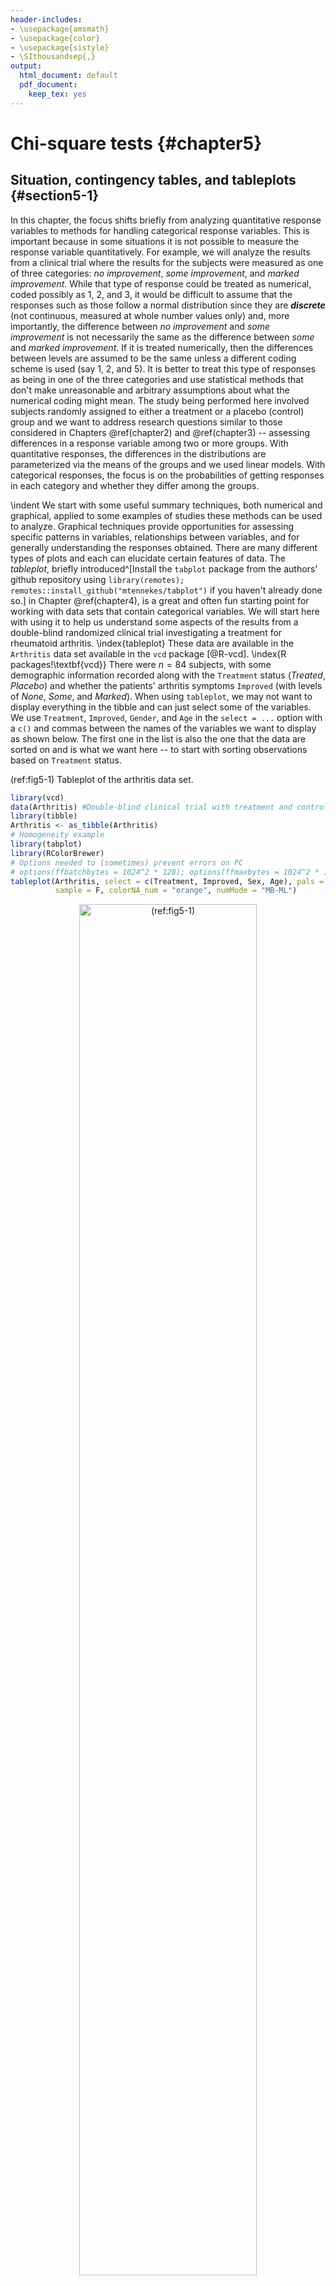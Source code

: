 ```yaml
---
header-includes:
- \usepackage{amsmath}
- \usepackage{color}
- \usepackage{sistyle}
- \SIthousandsep{,}
output:
  html_document: default
  pdf_document:
    keep_tex: yes
---
```


# Chi-square tests {#chapter5}






## Situation, contingency tables, and tableplots	{#section5-1}

In this chapter, the focus shifts briefly from analyzing quantitative 
response variables to methods
for handling categorical response variables. This is important because in some
situations it is not possible to measure the response variable quantitatively. 
For example, we will analyze the results from a clinical trial where the results
for the subjects were measured as one of three categories: *no improvement*, 
*some improvement*, and *marked improvement*. While that type of response 
could be treated as
numerical, coded possibly as 1, 2, and 3, it would be difficult to assume that
the responses such as those follow a normal distribution since they are 
***discrete*** (not continuous, measured at whole number values only) and, 
more importantly, 
the difference between *no improvement* and *some improvement* is not 
necessarily the same as the difference between *some* and *marked improvement*. 
If it is treated numerically, then the differences between levels are assumed to be the same
unless a different coding scheme is used (say 1, 2, and 5). It is better to
treat this type of responses as being in one of the three categories and use
statistical methods that don't make unreasonable and arbitrary assumptions about what the
numerical coding might mean. The study being performed here involved subjects
randomly assigned to either a treatment or a placebo (control) group and we
want to address research questions similar to those considered in 
Chapters \@ref(chapter2) and \@ref(chapter3) --
assessing differences in a response variable among two or more groups. With quantitative
responses, the differences in the distributions are parameterized via the means
of the groups and we used linear models. With
categorical responses, the focus is on the probabilities of getting responses in
each category and whether they differ among the groups. 

\indent We start with some useful summary techniques, both numerical and graphical, 
applied to some examples of
studies these methods can be used to analyze. Graphical techniques provide
opportunities for assessing specific patterns in variables, relationships
between variables, and for generally understanding the responses obtained. 
There are many different types of plots and each can elucidate certain features
of data. The *tableplot*, briefly introduced^[Install the `tabplot` package from the authors' github repository using `library(remotes); 
remotes::install_github("mtennekes/tabplot")` if you haven't already done so.] in Chapter \@ref(chapter4), is a great and often fun starting point for working with data sets that contain categorical variables. We will start here with using it to help us
understand some aspects of the results from a double-blind randomized clinical
trial investigating a treatment for rheumatoid arthritis.
\index{tableplot}
These data are available
in the ``Arthritis`` data set available in the ``vcd`` package [@R-vcd].
\index{R packages!\textbf{vcd}}
There were $n = 84$ subjects, with some demographic 
information recorded
along with the ``Treatment`` status (*Treated*, *Placebo*) and whether the 
patients' arthritis symptoms ``Improved`` (with levels of *None*, *Some*, 
and *Marked*). When using ``tableplot``, we may 
not want to display everything in the tibble and can just select some 
of the variables. We use ``Treatment``, ``Improved``, ``Gender``, and ``Age``
in the ``select = ...`` option with a ``c()`` and commas between the names of 
the variables we want to display as shown below. The first one in the list is also the one that
the data are sorted on and is what we want here -- to start with sorting observations based on ``Treatment`` status. 



(ref:fig5-1) Tableplot of the arthritis data set. 


```r
library(vcd)
data(Arthritis) #Double-blind clinical trial with treatment and control groups
library(tibble)
Arthritis <- as_tibble(Arthritis)
# Homogeneity example
library(tabplot)
library(RColorBrewer)
# Options needed to (sometimes) prevent errors on PC
# options(ffbatchbytes = 1024^2 * 128); options(ffmaxbytes = 1024^2 * 128 * 32) 
tableplot(Arthritis, select = c(Treatment, Improved, Sex, Age), pals = list("BrBG"), 
          sample = F, colorNA_num = "orange", numMode = "MB-ML")
```

<div class="figure" style="text-align: center">
<img src="05-chiSquaredTests_files/figure-html/Figure5-1-1.png" alt="(ref:fig5-1)" width="75%" />
<p class="caption">(\#fig:Figure5-1)(ref:fig5-1)</p>
</div>

\indent The first thing we can gather from Figure \@ref(fig:Figure5-1) is that there 
are no red cells so there were no missing
observations in the data set. Missing observations regularly arise in real
studies when observations are not obtained for many different reasons and it is
always good to check for missing data issues -- this plot provides a quick visual
method for doing that check. Primarily we are interested in whether the
treatment led to a different pattern (or rates) of improvement responses. There
seems to be more light (*Marked*) improvement responses in the treatment 
group and more dark (*None*) responses in the placebo group. 
This sort of plot also helps us to simultaneously consider the role of other
variables in the observed responses. You can see the sex of each subject in the
vertical panel for ``Sex`` and it seems
that there is a relatively balanced mix of males and females in the
treatment/placebo groups. Quantitative variables are also displayed with
horizontal bars corresponding to the responses (the x-axis provides the units of the responses, here in years). From the panel for 
``Age``, we can see that the ages of subjects ranged from the 20s to 70s 
and that there is no clear difference in
the ages between the treated and placebo groups. If, for example, all the male
subjects had ended up being randomized into the treatment group, then we might
have worried about whether sex and treatment were confounded and whether any
differences in the responses might be due to sex instead of the treatment. The
random assignment of treatment/placebo to the subjects appears to have been
successful here in generating a mix of ages and sexes among the
two treatment groups^[While randomization is typically useful in trying to "equalize" the composition of groups, a possible randomization of subjects to the groups is to put all the males into the treatment group. Sometimes we add additional constraints to randomization of subjects to treatments to guarantee that we don't get stuck with an unusual and highly unlikely assignment like that. It is important at least to check the demographics of different treatment groups to see if anything odd occurred.]. The main benefit of this sort of plot is the ability to
visualize more than two categorical variables simultaneously. But now we want
to focus more directly on the researchers' main question -- does the treatment
lead to different improvement outcomes than the placebo?

\indent To directly assess the effects of the treatment, we
want to display just the two variables of interest. ***Stacked bar charts***
provide a method of displaying the response patterns (in ``Improved``) across 
the levels of a predictor variable (``Treatment``) by displaying a bar for each
predictor variable level and the proportions of responses in each category of
the response in each of those groups. If the placebo is as effective as the
treatment, then we would expect similar proportions of responses in each
improvement category. A difference in the effectiveness would manifest in
different proportions in the different improvement categories between *Treated* 
and *Placebo*. To get information in this direction, we start with
obtaining the counts in each combination of categories using the ``tally``
function to generate contingency tables.
\index{\texttt{tally()}}
***Contingency tables*** with 
***R*** rows and ***C*** columns (called ***R by C tables***) summarize 
the counts of observations in each combination of the explanatory and 
response variables.
\index{contingency table}
In these data, there are $R = 2$ rows and $C = 3$ columns 
making a $2\times 3$ table -- note that you do not count the row
and column for the "Totals" in defining the size of the table. In the table, 
there seems to be many more *Marked* improvement responses (21 vs 7) and 
fewer *None* responses (13 vs 29) in the treated group compared to the 
placebo group. 


```r
library(mosaic)
tally(~ Treatment + Improved, data = Arthritis, margins = T)
```

```
##          Improved
## Treatment None Some Marked Total
##   Placebo   29    7      7    43
##   Treated   13    7     21    41
##   Total     42   14     28    84
```

Using the ``tally`` function with ``~ x + y`` provides a contingency table with
the ``x`` variable on the rows and the ``y`` variable on the columns, with
``margins = T`` as an option so we can obtain the totals along the rows, 
columns, and table total of $N = 84$.
\index{\texttt{tally()}}
\index{contingency table}
In general, contingency tables contain 
the counts $n_{rc}$ in the $r^{th}$ row and $c^{th}$ column where
$r = 1,\ldots,R$ and $c = 1,\ldots,C$. We can also define the ***row totals***
as the sum across the columns of the counts in row $r$ as

$$\mathbf{n_{r\bullet}} = \Sigma^C_{c = 1}n_{rc},$$

the ***column totals*** as the sum across the rows for the counts in column $c$ as

$$\mathbf{n_{\bullet c}} = \Sigma^R_{r = 1}n_{rc},$$

and the ***table total*** as

$$\mathbf{N} = \Sigma^R_{r = 1}\mathbf{n_{r\bullet}} = \Sigma^C_{c = 1}\mathbf{n_{\bullet c}}
 = \Sigma^R_{r = 1}\Sigma^C_{c = 1}\mathbf{n_{rc}}.$$

We'll need these quantities to do some calculations in a bit. A generic 
contingency table with added row, column, 
and table totals just like the previous result from the ``tally``
function is provided in Table \@ref(tab:Table5-1).
\index{contingency table}

\newpage

(ref:tab5-1) General notation for counts in an *R* by *C* contingency table.


----------------------------------------------------------------------------------------------------------------------------------------------------------------------------------
   &nbsp;          **Response Level 1**           **Response Level 2**           **Response Level 3**       **...**       **Response Level C**                **Totals**          
------------- ------------------------------ ------------------------------ ------------------------------ --------- ------------------------------ ------------------------------
 **Group 1**             $n_{11}$                       $n_{12}$                       $n_{13}$               ...               $n_{1C}$             $\boldsymbol{n_{1 \bullet}}$ 

 **Group 2**             $n_{21}$                       $n_{22}$                       $n_{23}$               ...               $n_{2C}$             $\boldsymbol{n_{2 \bullet}}$ 

   **...**                 ...                            ...                            ...                  ...                 ...                          **...**            

 **Group R**             $n_{R1}$                       $n_{R2}$                       $n_{R3}$               ...               $n_{RC}$             $\boldsymbol{n_{R \bullet}}$ 

 **Totals**    $\boldsymbol{n_{\bullet 1}}$   $\boldsymbol{n_{\bullet 2}}$   $\boldsymbol{n_{\bullet 3}}$     ...     $\boldsymbol{n_{\bullet C}}$         $\boldsymbol{N}$       
----------------------------------------------------------------------------------------------------------------------------------------------------------------------------------

Table: (\#tab:Table5-1) (ref:tab5-1)

\indent Comparing counts from the contingency table is useful, but comparing proportions
in each category is better, especially when the sample sizes in the levels of 
the explanatory variable differ. Switching the formula used in the ``tally ``
function formula to ``~ y | x`` and adding the ``format = "proportion"``
option provides the proportions in the response categories conditional on the 
category of the predictor (these are
called ***conditional proportions*** or the ***conditional distribution*** of, 
here, *Improved* on *Treatment*)^[The vertical line, "``|``", in ``~ y | x``
is available on most keyboards on the same key as "``\``". It is the mathematical 
symbol that means "conditional on" whatever follows.]. 
\index{\texttt{tally()}}
Note that they sum to 1.0 in each level of x, *placebo* or *treated*:


```r
tally(~ Improved | Treatment, data = Arthritis, format = "proportion", margins = T)
```

```
##         Treatment
## Improved   Placebo   Treated
##   None   0.6744186 0.3170732
##   Some   0.1627907 0.1707317
##   Marked 0.1627907 0.5121951
##   Total  1.0000000 1.0000000
```

This version of the ``tally`` result switches the variables between the rows and columns from the 
first summary of the data but the single
"Total" row makes it clear to read the proportions down the columns in this
version of the table.
\index{\texttt{tally()}}
In this application, it shows how the proportions seem to be different among categories of *Improvement* between the placebo and treatment groups. This matches the previous thoughts on
these data, but now a difference of marked improvement of 16% vs 51% is more
clearly a big difference. We can also display this result using a 
***stacked bar chart***^[Technically this is a "spineplot" as it generalizes the stacked bar chart based on the proportion of the total in each vertical bar.] \index{stacked bar chart} that displays the same information using the ``plot``
function with a ``y ~ x`` formula:

(ref:fig5-2) Stacked bar chart of Arthritis data. The left bar is for the Placebo group and the right bar is for the Treated group. The width of the bars is based on relative size of each group and the portion of the total height of each shaded area is the proportion of that group in each category. The lightest shading is for "none", medium shading for "some", and the darkest shading for "marked", as labeled on the y-axis.


```r
par(mai = c(1.5,1.5,0.82,0.42), #Adds extra space to bottom and left margin,
    las = 2, #Rotates text labels, optional code
    mgp = c(6,1,0)) #Adds space to labels, order is axis label, tick label, tick mark
plot(Improved ~ Treatment, data = Arthritis,
     main = "Stacked Bar Chart of Arthritis Data")
```

<div class="figure" style="text-align: center">
<img src="05-chiSquaredTests_files/figure-html/Figure5-2-1.png" alt="(ref:fig5-2)" width="75%" />
<p class="caption">(\#fig:Figure5-2)(ref:fig5-2)</p>
</div>

\indent The stacked bar chart in Figure \@ref(fig:Figure5-2) displays the previous 
conditional proportions for the groups, with
the same relatively clear difference between the groups persisting. If you run
the ``plot`` function with variables that are
coded numerically, it will make a very different looking graph (R is smart!) so
again be careful that you are instructing R to treat your variables as
categorical if they really are categorical. R is powerful but can't read your
mind!

\indent In this chapter, we analyze data collected in two different fashions and 
modify the hypotheses to
reflect the differences in the data collection processes, choosing either
between what are called Homogeneity and Independence tests. The previous
situation where levels of a treatment are randomly assigned to the subjects in
a study describes the situation for what is called a ***Homogeneity Test***.
\index{Chi-Square Test!Homogeneity Test}
Homogeneity also applies when random samples are taken from each population of
interest to generate the observations in each group of the explanatory variable based on the population groups. 
\index{random sampling}
These sorts of situations resemble many of the examples from 
Chapter \@ref(chapter3) where treatments were assigned to subjects. The other 
situation considered is where a
single sample is collected to represent a population and then a contingency
table is formed based on responses on two categorical variables.
\index{contingency table}
When one
sample is collected and analyzed using a contingency table, the appropriate
analysis is called a Chi-square test of ***Independence*** or ***Association***.
\index{Chi-Square Test!Independence Test}
In this
situation, it is not necessary to have variables that are clearly classified
as explanatory or response although it is certainly possible. Data that often 
align with Independence testing are collected using surveys of
subjects randomly selected from a single, large population. An example, 
analyzed below, involves a survey of voters and whether their party affiliation
is related to who they voted for -- the republican, democrat, or other
candidate. There is clearly an explanatory variable of the *Party affiliation*
but a single large sample was taken from the population of all likely voters 
so the Independence test needs to be applied. 
Another example where Independence is appropriate involves a study of student
cheating behavior. Again, a single sample was taken from the population of
students at a university and this determines that it will be an Independence
test. Students responded to questions about lying to get out of turning in a
paper and/or taking an exam (*none*, *either*, or *both*) and copying on an 
exam and/or turning in a paper written by
someone else (*neither*, *either*, or *both*). In this situation, it is not 
clear which variable is response or explanatory (which should explain the other) and it does not matter
with the Independence testing framework.
\index{Chi-Square Test!Independence Test}
Figure \@ref(fig:Figure5-3) contains 
a diagram of the
data collection processes and can help you to identify the appropriate analysis
situation.

(ref:fig5-3) Diagram of the scenarios involved in Homogeneity and Independence tests. Homogeneity testing involves R random samples or subjects assigned to R groups. Independence testing involves a single random sample and measurements on two categorical variables. 

<div class="figure" style="text-align: center">
<img src="chapter5_files/image027.png" alt="(ref:fig5-3)" width="75%" />
<p class="caption">(\#fig:Figure5-3)(ref:fig5-3)</p>
</div>

\indent You will discover that the test statistics are the same for both methods, 
which can create some desire
to assume that the differences in the data collection don't matter. In
Homogeneity designs, the sample size in each group
$(\mathbf{n_{1\bullet}},\mathbf{n_{2\bullet},\ldots,\mathbf{n_{R\bullet}}})$
is fixed (researcher chooses the size of each group).
\index{Chi-Square Test!Homogeneity Test}
In Independence situations, the total sample size $\mathbf{N}$ is
fixed but all the $\mathbf{n_{r\bullet}}\text{'s}$ are random (we need the data set to know how many are in each group).
\index{Chi-Square Test!Independence Test}
These
differences impact the graphs, hypotheses, and conclusions used even though
the test statistics and p-values are calculated the same way -- so we only
need to learn one test statistic to handle the two situations, but we need
to make sure we know which we're doing!

## Homogeneity test hypotheses	{#section5-2}

If we define some additional notation, we can then define hypotheses that allow us
to assess evidence related to whether the treatment "matters" in Homogeneity
situations.
\index{Chi-Square Test!Homogeneity Test}
This situation is similar to what we did in the One-Way ANOVA (Chapter \@ref(chapter3))
situation with quantitative responses but the parameters now
relate to proportions in the response variable categories across the groups. 
First we can define the conditional population proportions in level $c$ (column 
$c = 1,\ldots,C$) of group $r$ (row $r = 1,\ldots,R$) as $p_{rc}$. 
Table \@ref(tab:Table5-2) shows the proportions, noting that the proportions 
in each row sum to 1 since they are conditional on the group of
interest. A ***transposed*** (rows and columns flipped) version of this table is
produced by the ``tally`` function if you use the formula ``~ y | x``.
\index{\texttt{tally()}}

(ref:tab5-2) Table of conditional proportions in the Homogeneity testing scenario. 


------------------------------------------------------------------------------------------------------------------------------------------------------------------------
   &nbsp;          **Response Level 1**           **Response Level 2**           **Response Level 3**       **...**       **Response Level C**           **Totals**     
------------- ------------------------------ ------------------------------ ------------------------------ --------- ------------------------------ --------------------
 **Group 1**             $p_{11}$                       $p_{12}$                       $p_{13}$               ...               $p_{1C}$             $\boldsymbol{1.0}$ 

 **Group 2**             $p_{21}$                       $p_{22}$                       $p_{23}$               ...               $p_{2C}$             $\boldsymbol{1.0}$ 

   **...**                 ...                            ...                            ...                  ...                 ...                     **...**       

 **Group R**             $p_{R1}$                       $p_{R2}$                       $p_{R3}$               ...               $p_{RC}$             $\boldsymbol{1.0}$ 

 **Totals**    $\boldsymbol{p_{\bullet 1}}$   $\boldsymbol{n_{\bullet 2}}$   $\boldsymbol{p_{\bullet 3}}$     ...     $\boldsymbol{p_{\bullet C}}$   $\boldsymbol{1.0}$ 
------------------------------------------------------------------------------------------------------------------------------------------------------------------------

Table: (\#tab:Table5-2) (ref:tab5-2)

In the Homogeneity situation, the null hypothesis is that the distributions are the same in all
the $R$ populations.
\index{Chi-Square Test!Homogeneity Test}
This means that the null hypothesis is:

<!-- \newpage -->

$$\begin{array}{rl}
\mathbf{H_0:}\ & \mathbf{p_{11} = p_{21} = \ldots = p_{R1}} \textbf{ and } \mathbf{p_{12} = p_{22} = \ldots = p_{R2}} \textbf{ and } \mathbf{p_{13} = p_{23} = \ldots = p_{R3}} \\ 
& \textbf{ and } \mathbf{\ldots} \textbf{ and }\mathbf{p_{1C} = p_{2C} = \ldots = p_{RC}}. \\
\end{array}$$

<!-- \newpage -->

If all the groups are the same, then they all have the same conditional proportions and we can 
more simply write the null hypothesis as:

$$\mathbf{H_0:(p_{r1},p_{r2},\ldots,p_{rC}) = (p_1,p_2,\ldots,p_C)} \textbf{ for all } \mathbf{r}.$$

In other words, the pattern of proportions across the columns are **the same for all the**
$\mathbf{R}$ **groups**. The alternative is that there is some difference in the proportions 
of at least one
response category for at least one group. In slightly more gentle and easier to
reproduce words, equivalently, we can say:

* $\mathbf{H_0:}$ **The population distributions of the responses for variable** $\mathbf{y}$
**are the same across the** $\mathbf{R}$ **groups**.

The alternative hypothesis is then:

* $\mathbf{H_A:}$ **The population distributions of the responses for variable** $\mathbf{y}$
**are NOT ALL the same across the** $\mathbf{R}$ **groups**.

To make this concrete, consider what the proportions could look like if they satisfied 
the null hypothesis for the *Arthritis* example, as displayed in Figure \@ref(fig:Figure5-4).

(ref:fig5-4) Plot of one way that the Arthritis proportions could have been if the null hypothesis had been true.

<div class="figure" style="text-align: center">
<img src="05-chiSquaredTests_files/figure-html/Figure5-4-1.png" alt="(ref:fig5-4)" width="75%" />
<p class="caption">(\#fig:Figure5-4)(ref:fig5-4)</p>
</div>

\indent Note that the proportions in the different response categories do not need to be the 
same just that the distribution needs
to be the same across the groups. The null hypothesis does *not*
require that all three response categories (*none*, *some*, *marked*) be equally 
likely. It assumes
that whatever the distribution of proportions is across these three levels of the response that
there is no difference in that distribution between the explanatory variable
(here treated/placebo) groups. Figure \@ref(fig:Figure5-4) shows an example of a 
situation where
the null hypothesis is true and the distributions of responses across the
groups look the same but the proportions for *none*, *some* and *marked* are 
not all equally likely. That
situation satisfies the null hypothesis. Compare this plot to the one for the
real data set in Figure \@ref(fig:Figure5-2). It looks like there might be 
some differences in
the responses between the treated and placebo groups as that plot looks much
different from this one, but we will need a test statistic and a p-value to
fully address the evidence relative to the previous null hypothesis. 

## Independence test hypotheses	{#section5-3}

When we take a single random sample of size $N$ and make a contingency 
table, our inferences relate to whether there is a relationship or
***association*** (that they are not independent) between the variables.
This is related to whether the distributions of proportions match
across rows in the table but is a more general question since we do not 
need to determine a variable to condition on, one that takes on the role 
of an explanatory variable, from the two variables of interest. In general,
the hypotheses for an Independence test for variables $x$ and $y$ are:
\index{Chi-Square Test!Independence Test}

* $\mathbf{H_0}$: **There is no relationship between** $\mathbf{x}$ **and**
$\mathbf{y}$ **in the population.** 

    * Or: $H_0$: $x$ and $y$ are independent in the population. 

* $\mathbf{H_A}$: **There is a relationship between** $\mathbf{x}$ **and** 
$\mathbf{y}$ **in the population.**

    * Or: $H_A$: $x$ and $y$ are dependent in the population. 

\indent To illustrate a test of independence, consider an example involving 
data from a national random sample
taken prior to the 2000 U.S. elections from the data set ``election``
from the package ``poLCA`` (@R-poLCA, @Linzer2011). Each respondent's
democratic-republican partisan identification was collected, 
provided in the ``PARTY`` variable for measurements on a seven-point 
scale from (1) *Strong Democrat*, (2) *Weak Democrat*, 
(3) *Independent-Democrat*, (4) *Independent-Independent*, 
(5) *Independent-Republican*, (6) *Weak Republican*, to 
(7) *Strong Republican*. The ``VOTEF`` variable that is created below 
will contain the candidate that the participants voted for (the data set was
originally coded with 1, 2, and 3 for the candidates and we replaced those
``levels`` \index{\texttt{levels}} with the candidate names). The contingency table shows some expected
results, that individuals with strong party affiliations tend to vote for the
party nominee with strong support for Gore in the democrats 
(``PARTY`` = 1 and 2) and strong support for Bush in the republicans
(``PARTY`` = 6 and 7). As always, we want to support our explorations with
statistical inferences, here with the potential to extend inferences to 
the overall population of
voters. The inferences in an independence test are related to whether there is a
relationship between the two variables in the population.
\index{Chi-Square Test!Independence Test}
A ***relationship*** between variables occurs when knowing the level of 
one variable for a person, 
say that they voted for Gore, informs the types of responses that you would
expect for that person, here that they are likely affiliated with the Democratic
Party. When there is no relationship (the null hypothesis here), knowing the
level of one variable is not informative about the level of the other variable.


```r
library(poLCA)
# 2000 Survey - use package = "" because other data sets in R have same name
data(election, package = "poLCA") 
election <- as_tibble(election)
# Subset variables and remove missing values
election2 <- election %>% 
  select(PARTY, VOTE3) %>%
  mutate(VOTEF = factor(VOTE3)) %>%
  drop_na()
levels(election2$VOTEF) <- c("Gore", "Bush", "Other") #Replace 1,2,3 with meaningful names
levels(election2$VOTEF) #Check new names of levels in VOTEF
```

```
## [1] "Gore"  "Bush"  "Other"
```

```r
electable <- tally(~ PARTY + VOTEF, data = election2) #Contingency table
electable
```

```
##      VOTEF
## PARTY Gore Bush Other
##     1  238    6     2
##     2  151   18     1
##     3  113   31    13
##     4   37   37    11
##     5   21  124    12
##     6   20  121     2
##     7    3  189     1
```

The hypotheses for an Independence/Association Test here are: 

* $H_0$: There is no relationship between party affiliation and voting 
status in the population. 

    * Or: $H_0$: Party affiliation and voting status are independent in the
    population. 

* $H_A$: There is a relationship between party affiliation and voting 
status in the population. 

    * Or: $H_A$: Party affiliation and voting status are dependent in the
    population. 

You could also write these hypotheses with the variables switched and 
that is also perfectly acceptable. Because
these hypotheses are ambivalent about the choice of a variable as an "x" or a
"y", the summaries of results should be consistent with that idea. We should
not calculate conditional proportions or make stacked bar charts since they
imply a directional relationship from x to y (or results for y conditional on
the levels of x) that might be hard to justify. Our summaries in these
situations are the contingency table (``tally(~ var1 + var2, data = DATASETNAME)``)
and a new graph called a ***mosaic plot*** (using the ``mosaicplot`` 
function). 
\index{\texttt{mosaicplot()}}

\indent Mosaic plots display a box for each cell count whose area corresponds 
to the proportion of the *total* data set that is in that cell 
$(n_{rc}/\mathbf{N})$. In some cases, the bars can be short or narrow 
if proportions of the total are small and the labels can be
hard to read but the same bars or a single line exist for each category of the
variables in all rows and columns. The mosaic plot makes it easy to identify
the most common combination of categories. For example, in 
Figure \@ref(fig:Figure5-5) the *Gore* and ``PARTY`` = 1 (*Strong Democrat*)
box in the top segment under column 1 of the plot has the largest area 
so is the highest proportion of the total. Similarly, the middle segment 
on the right for the ``PARTY`` category 7s corresponds to the *Bush* 
voters who were a 7 (*Strong Republican*). Knowing that the
middle box in each column is for Bush voters is a little difficult as "Other"
and "Bush" overlap each other in the y-axis labeling but it is easy enough to
sort out the story here if we have briefly explored the contingency table. We
can also get information about the variable used to make the 
columns as the width
of the columns is proportional to the number of subjects in each 
``PARTY`` category in this plot. There were relatively few 4s 
(*Independent-Independent* responses) in total in the data set. 
Also, the *Other* category was the highest proportion of any 
vote-getter in the
``PARTY`` = 4 column but there were actually slightly more 
*Other* votes out of the total in the 3s (*Independent-Democrat*) 
party affiliation. Comparing the size of the 4s & *Other* segment 
with the 3s & *Other* segment, one should conclude that the 3s & *Other*
segment is a slightly larger portion of the total data set. There is 
generally a gradient of decreasing/increasing voting rates for the 
two main party candidates
across the party affiliations, but there are a few exceptions. For 
example, the
proportion of *Gore* voters goes up slightly between the ``PARTY`` 
affiliations of 5s and 6s -- as the voters become more strongly republican. To
have evidence of a relationship, there just needs to be a pattern of variation
across the plot of some sort but it does not need to follow such an easily
described pattern, especially when the categorical variables do not contain
natural ordering. 

\indent The mosaic plots are best made on the tables created by the ``tally`` 
function from a table that just contains the counts (**no totals**): 
\index{\texttt{tally()}}

(ref:fig5-5) Mosaic plot of the 2000 election data comparing party affiliation and voting results. 


```r
# Makes a mosaic plot where areas are related to the proportion of
# the total in the table
mosaicplot(electable, main = "Mosaic plot of observed results") 
```

<div class="figure" style="text-align: center">
<img src="05-chiSquaredTests_files/figure-html/Figure5-5-1.png" alt="(ref:fig5-5)" width="75%" />
<p class="caption">(\#fig:Figure5-5)(ref:fig5-5)</p>
</div>

\indent In general, the results here are not too surprising as the respondents 
became more heavily republican, 
they voted for Bush and the same pattern occurs as you look at more democratic
respondents. As the voters leaned towards being independent, the proportion
voting for "Other" increased. So it certainly seems that there is some sort of
relationship between party affiliation and voting status. As always, it is good
to compare the observed results to what we would expect if the null hypothesis
is true. Figure \@ref(fig:Figure5-6) assumes that the null 
hypothesis is true and shows the variation
in the proportions in each category in the columns and variation in the
proportions across the rows, but displays no relationship between 
``PARTY`` and ``VOTEF``. Essentially, the pattern down a 
column is the same for all
the columns or vice-versa for the rows. The way to think of "no relationship"
here would involve considering whether knowing the party level could help you
predict the voting response and that is not the case in 
Figure \@ref(fig:Figure5-6) but was in certain places in 
Figure \@ref(fig:Figure5-5). 

(ref:fig5-6) Mosaic plot of what the 2000 election data would look like if the null hypothesis of no relationship were true. 

<div class="figure" style="text-align: center">
<img src="05-chiSquaredTests_files/figure-html/Figure5-6-1.png" alt="(ref:fig5-6)" width="75%" />
<p class="caption">(\#fig:Figure5-6)(ref:fig5-6)</p>
</div>



## Models for R by C tables	{#section5-4}

This section is very short in this chapter because we really do not use any 
"models" in this Chapter. There are some complicated
statistical models that can be employed in these situations, but they are
beyond the scope of this book. What we do have in this situation is our
original data summary in the form of a contingency table, graphs of the results
like those seen above, a hypothesis test and p-value (presented below), and
some post-test plots that we can use to understand the "source" of any evidence
we found in the test. 

## Permutation tests for the $X^2$ statistic	{#section5-5}

In order to assess the evidence against our null hypotheses of 
no difference in distributions or no
relationship between the variables, we need to define a test 
statistic and find
its distribution under the null hypothesis. The test statistic 
used with both
types of tests is called the $\mathbf{X^2}$ ***statistic***
(we want to call the statistic X-square not Chi-square). The statistic 
compares the
observed counts in the contingency table to the ***expected counts*** 
under the null hypothesis, with large differences between what 
we observed and what we
expect under the null leading to evidence against the null hypothesis. To help
this statistic to follow a named parametric distribution and provide some
insights into sources of interesting differences from the null hypothesis, we ***standardize***^[Standardizing involves dividing by the standard deviation 
of a quantity so it has a standard deviation 1 regardless of its original
variability and that is what is happening here even though it doesn't 
look like the standardization you are used to with continuous variables.]
the difference between the observed and expected counts by the square-root of
the expected count.
\index{parametric} \index{Chi-square test} 
The $\mathbf{X^2}$ ***statistic*** is based on
the sum of squared standardized differences, 

$$\boldsymbol{X^2 = \Sigma^{RC}_{i = 1}\left(\frac{Observed_i-Expected_i}
{\sqrt{Expected_i}}\right)^2},$$

which is the sum over all ($R$ times $C$) cells in the contingency 
table of the square of the difference between observed and expected 
cell counts divided by the square root of the
expected cell count. To calculate this test statistic, it useful to start with
a table of expected cell counts to go with our contingency table of observed
counts. \index{expected cell count} The expected cell counts are easiest to understand in the 
homogeneity situation but are calculated the same in either scenario. 

\indent The idea underlying finding the ***expected cell counts*** is to find 
how many observations we would expect in category $c$ given the sample
size in that group, $\mathbf{n_{r\bullet}}$, if the null hypothesis is true.
Under the null hypothesis across all $R$ groups 
the conditional probabilities in each response category must be the
same. Consider Figure \@ref(fig:Figure5-7) where, under the null 
hypothesis, the probability of *None*, *Some*, and *Marked* are the same
in both treatment groups. Specifically we have $\text{Pr}(None) = 0.5$, 
$\text{Pr}(Some) = 0.167$, and $\text{Pr}(Marked) = 0.333$. With 
$\mathbf{n_{Placebo\bullet}} = 43$ and $\text{Pr}(None) = 0.50$, we would
expect $43*0.50 = 21.5$ subjects to be found in the *Placebo, None*
combination if the null hypothesis were true. Similarly, with
$\text{Pr}(Some) = 0.167$, we would expect $43*0.167 = 7.18$ in the 
*Placebo, Some* cell. And for the *Treated* group with 
$\mathbf{n_{Treated\bullet}} = 41$, the expected count in the *Marked* 
improvement group would be $41*0.333 = 13.65$. Those conditional
probabilities came from aggregating across the rows because, under the null, 
the row (*Treatment*) should not matter. So, the conditional 
probability was actually calculated as $\mathbf{n_{\bullet c}/N}$ = 
total number of responses in category $c$ divided by the table total. Since each
expected cell count was a conditional probability times the number of
observations in the row, we can re-write the expected cell count formula for
row $r$ and column $c$ as:

$$\mathbf{Expected\ cell\ count_{rc} = \frac{(n_{r\bullet}*n_{\bullet c})}{N}} = 
\frac{(\text{row } r \text{ total }*\text{ column } c \text{ total})}
{\text{table total}}.$$

Table \@ref(tab:Table5-3) demonstrates the calculations of the 
expected cell counts using this formula for all 6 cells in the $2\times 3$
table. 

(ref:fig5-7) Stacked bar chart that could occur if the null hypothesis were true for the Arthritis study. 

<div class="figure" style="text-align: center">
<img src="05-chiSquaredTests_files/figure-html/Figure5-7-1.png" alt="(ref:fig5-7)" width="75%" />
<p class="caption">(\#fig:Figure5-7)(ref:fig5-7)</p>
</div>


<!-- \newpage -->

(ref:tab5-3) Demonstration of calculation of expected cell counts for Arthritis data. 


------------------------------------------------------------------------------------------------------------------------------------------------------------------------------------------------------------------------------------------------------------------------------------------------------------
&nbsp;&nbsp;&nbsp;&nbsp;   **None**                                                                     **Some**                                                                     **Marked**                                                                     **Totals**                              
-------------------------- ---------------------------------------------------------------------------- ---------------------------------------------------------------------------- ------------------------------------------------------------------------------ ----------------------------------------
**Placebo**                $\boldsymbol{\dfrac{n_{\text{Placebo}\bullet}*n_{\bullet\text{None}}}{N}}$   $\boldsymbol{\dfrac{n_{\text{Placebo}\bullet}*n_{\bullet\text{Some}}}{N}}$   $\boldsymbol{\dfrac{n_{\text{Placebo}\bullet}*n_{\bullet\text{Marked}}}{N}}$   $\boldsymbol{n_{\text{Placebo}\bullet}  
                           $\boldsymbol{                                                                $\boldsymbol{                                                                $\boldsymbol{                                                                  =                                       
                           =                                                                            =                                                                            =                                                                              43}$                                    
                           \dfrac{43*42}{84}}$                                                          \dfrac{43*14}{84}}$                                                          \dfrac{43*28}{84}}$                                                                                                    
                           $\boldsymbol{ =                                                              $\boldsymbol{ =                                                              $\boldsymbol{ =                                                                                                        
                           \color{red}{\mathbf{21.5}}}$                                                 \color{red}{\mathbf{7.167}}}$                                                \color{red}{\mathbf{14.33}}}$                                                                                          

**Treated**                $\boldsymbol{\dfrac{n_{\text{Treated}\bullet}*n_{\bullet\text{None}}}{N}}$   $\boldsymbol{\dfrac{n_{\text{Treated}\bullet}*n_{\bullet\text{Some}}}{N}}$   $\boldsymbol{\dfrac{n_{\text{Treated}\bullet}*n_{\bullet\text{Marked}}}{N}}$   $\boldsymbol{n_{\text{Treated}\bullet}  
                           $\boldsymbol{                                                                $\boldsymbol{                                                                $\boldsymbol{                                                                  =                                       
                           =                                                                            =                                                                            =                                                                              41}$                                    
                           \dfrac{41*42}{84}}$                                                          \dfrac{41*14}{84}}$                                                          \dfrac{41*28}{84}}$                                                                                                    
                           $\boldsymbol{ =                                                              $\boldsymbol{ =                                                              $\boldsymbol{ =                                                                                                        
                           \color{red}{\mathbf{20.5}}}$                                                 \color{red}{\mathbf{6.83}}}$                                                 \color{red}{\mathbf{13.67}}}$                                                                                          

**Totals**                 $\boldsymbol{n_{\bullet\text{None}}                                          $\boldsymbol{n_{\bullet\text{Some}}                                          $\boldsymbol{n_{\bullet\text{Marked}}                                          $\boldsymbol{N = 84}$                   
                           =                                                                            =                                                                            =                                                                                                                      
                           42}$                                                                         14}$                                                                         28}$                                                                                                                   
------------------------------------------------------------------------------------------------------------------------------------------------------------------------------------------------------------------------------------------------------------------------------------------------------------

Table: (\#tab:Table5-3) (ref:tab5-3)

\normalsize

\indent Of course, using R can help us avoid tedium like this... The main 
engine for results in this chapter is the ``chisq.test``
function. \index{\texttt{chisq.test()}} It operates on a table of
counts that has been produced **without row or column totals**. 

<!-- \newpage -->

\indent For example, ``Arthtable`` below contains just the observed cell 
counts. Applying the ``chisq.test`` function^[Note that in smaller data sets to get results as discussed here, use the ``correct = F`` option. If you get output that contains "``...with Yate's continuity correction``", a slightly modified version of this test is being used.] to ``Arthtable``
provides a variety of useful output. For the moment, we are just 
going to extract the information in the "``expected``" attribute of 
the results from running this function (using ``chisq.test(TABLENAME)$expected)``.
These are the expected cell counts which match the previous calculations 
except for some rounding in the hand-calculations. 

<!-- \newpage -->


```r
Arthtable <- tally(~ Treatment + Improved, data = Arthritis)
Arthtable
```

```
##          Improved
## Treatment None Some Marked
##   Placebo   29    7      7
##   Treated   13    7     21
```

```r
chisq.test(Arthtable)$expected
```

```
##          Improved
## Treatment None     Some   Marked
##   Placebo 21.5 7.166667 14.33333
##   Treated 20.5 6.833333 13.66667
```

\indent With the observed and expected cell counts in hand, we can turn our 
attention to calculating the test
statistic. It is possible to lay out the "contributions" to the 
$X^2$ statistic in a table format, allowing a simple way to finally 
calculate the statistic without losing any information. For **each cell**
we need to find 

$$(\text{observed}-\text{expected})/\sqrt{\text{expected}}),$$

**square them**, and then we need to add them **all** up. In the 
current example, there are 6 cells to add up ($R = 2$ times $C = 3$), shown 
in Table \@ref(tab:Table5-4). 

(ref:tab5-4) $X^2$ contributions for the Arthritis data.


-----------------------------------------------------------------------------------------------------------------------------------------------------------------------
&nbsp;&nbsp;&nbsp;&nbsp;   **None**                                      **Some**                                       **Marked**                                     
-------------------------- --------------------------------------------- ---------------------------------------------- -----------------------------------------------
**Placebo**                $\left(\frac{29-21.5}{\sqrt{21.5}}\right)^2   $\left(\frac{7-7.167}{\sqrt{7.167}}\right)^2   $\left(\frac{7-14.33}{\sqrt{14.33}}\right)^2   
                           =                                             =                                              =                                              
                           \color{red}{\mathbf{2.616}}$                  \color{red}{\mathbf{0.004}}$                   \color{red}{\mathbf{3.752}}$                   

**Treated**                $\left(\frac{13-20.5}{\sqrt{20.5}}\right)^2   $\left(\frac{7-6.833}{\sqrt{6.833}}\right)^2   $\left(\frac{21-13.67}{\sqrt{13.67}}\right)^2  
                           =                                             =                                              =                                              
                           \color{red}{\mathbf{2.744}}$                  \color{red}{\mathbf{0.004}}$                   \color{red}{\mathbf{3.935}}$                   
-----------------------------------------------------------------------------------------------------------------------------------------------------------------------

Table: (\#tab:Table5-4) (ref:tab5-4)


Finally, the $X^2$ statistic here is the sum of these six results 
$= {\color{red}{2.616+0.004+3.752+2.744+0.004+3.935}} = 13.055$ 

\indent Our favorite function in this chapter, ``chisq.test``, does not provide 
the contributions to the $X^2$ statistic directly. It provides a related 
quantity called the \index{Chi-square test!standardized residual}

$$\textbf{standardized residual} = \left(\frac{\text{Observed}_i -
\text{Expected}_i}{\sqrt{\text{Expected}_i}}\right),$$

which, when squared (in R, squaring is accomplished using ``^2``),
is the contribution of that particular cell to the $X^2$
statistic that is displayed in Table \@ref(tab:Table5-4). 

<!-- \newpage -->


```r
(chisq.test(Arthtable)$residuals)^2
```

```
##          Improved
## Treatment        None        Some      Marked
##   Placebo 2.616279070 0.003875969 3.751937984
##   Treated 2.743902439 0.004065041 3.934959350
```

The most common error made in calculating the $X^2$ statistic by hand 
involves having observed less than expected
and then failing to make the $X^2$ contribution positive for all cells
(remember you are **squaring the entire quantity** in the parentheses
and so the sign has to go positive!). In R, we can add up the cells using 
the ``sum`` function over the entire table of numbers:



```r
sum((chisq.test(Arthtable)$residuals)^2)
```

```
## [1] 13.05502
```

Or we can let R do all this hard work for us and get straight to the 
good stuff:


```r
chisq.test(Arthtable)
```

```
## 
## 	Pearson's Chi-squared test
## 
## data:  Arthtable
## X-squared = 13.055, df = 2, p-value = 0.001463
```

\indent The ``chisq.test`` \index{\texttt{chisq.test()}} function reports a p-value by
default. Before we discover how it got that result, we can rely on our
permutation methods to obtain a distribution for the $X^2$ statistic
under the null hypothesis. As in Chapters \@ref(chapter2) and \@ref(chapter3),
this will allow us to find a
p-value while relaxing one of our assumptions^[Here it allows us to relax 
a requirement that all the expected cell counts are larger than 5 for the
parametric test (Section \@ref(section5-6)).]. 
In the One-WAY ANOVA in Chapter \@ref(chapter3), we permuted the 
grouping variable relative
to the responses, mimicking the null hypothesis that the groups are the same
and so we can shuffle them around if the null is true. That same technique is
useful here. If we randomly permute the grouping variable used to form the rows
in the contingency table relative to the responses in the other variable and
track the possibilities available for the $X^2$ statistic under
permutations, we can find the probability of getting a result as extreme as or
more extreme than what we observed assuming the null is true, our p-value.
\index{p-value!permutation distribution}
The observed statistic is the
$X^2$ calculated using the formula above.
\index{permutation}
Like the $F$-statistic, it ends up
that only results in the right tail of this distribution are desirable for 
finding evidence against the null hypothesis
because all the values showing deviation from the null in any direction going into the statistic have to be positive. You can see this by observing that
values of the $X^2$ statistic close to 0 are generated when the
observed values are close to the expected values and that sort of result should
not be used to find evidence against the null. When the observed and expected
values are "far apart", then we should find evidence against the null. It is
helpful to work through some examples to be able to understand how the $X^2$
statistic "measures" differences between observed and expected. 

(ref:fig5-8) Stacked bar charts of four permuted Arthritis data sets that produced $X^2$ between 0.62 and 2.38.

<div class="figure" style="text-align: center">
<img src="05-chiSquaredTests_files/figure-html/Figure5-8-1.png" alt="(ref:fig5-8)" width="75%" />
<p class="caption">(\#fig:Figure5-8)(ref:fig5-8)</p>
</div>

\indent To start, compare the previous observed $X^2$ of 13.055 to the sort of 
results we obtain in a single permutation of the treated/placebo labels 
-- Figure \@ref(fig:Figure5-8) (top left panel) shows
a permuted data set that produced $X^{2*} = 0.62$. Visually, you can only
see minimal differences between the treatment and placebo groups showing up in
the stacked bar chart. Three other permuted data sets are displayed in 
Figure \@ref(fig:Figure5-8) showing the variability in results in 
permutations but that none get close
to showing the differences in the bars observed in the real data set in Figure \@ref(fig:Figure5-2). 




```r
Arthperm <- Arthritis
Arthperm <- Arthperm %>% mutate(PermTreatment = shuffle(Treatment))
```


```r
plot(Improved ~ PermTreatment, data = Arthperm,
     main = "Stacked Bar Chart of Permuted Arthritis Data")
```


```r
Arthpermtable <- tally(~ PermTreatment + Improved, data = Arthperm)
Arthpermtable
```

```
##              Improved
## PermTreatment None Some Marked
##       Placebo   22    6     15
##       Treated   20    8     13
```

```r
chisq.test(Arthpermtable)
```

```
## 
## 	Pearson's Chi-squared test
## 
## data:  Arthpermtable
## X-squared = 0.47646, df = 2, p-value = 0.788
```

\indent To build the permutation-based null distribution for the $X^2$ statistic, 
we need to collect up the test statistics ($X^{2*}$) in many of these permuted
results. The code is similar to permutation tests in Chapters 
\@ref(chapter2) and \@ref(chapter3) except
that each permutation generates a new contingency table that is summarized and
provided to ``chisq.test `` to analyze. We extract the 
``$statistic`` attribute of the results from running ``chisq.test``. 
\index{permutation!distribution}


```r
Tobs <- chisq.test(Arthtable)$statistic; Tobs
```

```
## X-squared 
##  13.05502
```

```r
par(mfrow = c(1,2))
B <- 1000
Tstar <- matrix(NA, nrow = B)
for (b in (1:B)){
  Tstar[b] <- chisq.test(tally(~ shuffle(Treatment) + Improved,
                               data = Arthritis))$statistic
}
pdata(Tstar, Tobs, lower.tail = F)[[1]]
```

```
## [1] 0.002
```

\newpage

(ref:fig5-9) Permutation distribution for the $X^2$ statistic for the Arthritis data with an observed $X^2$ of 13.1 (bold, vertical line). 


```r
tibble(Tstar) %>%  ggplot(aes(x = Tstar)) + 
  geom_histogram(aes(y = ..ncount..), bins = 20, col = 1, fill = "khaki") + 
  geom_density(aes(y = ..scaled..)) +
  theme_bw() +
  labs(y = "Density") +
  geom_vline(xintercept = Tobs, col = "red", lwd = 2) +
  stat_bin(aes(y = ..ncount.., label = ..count..), bins = 20,
           geom = "text", vjust = -0.75)
```

<div class="figure" style="text-align: center">
<img src="05-chiSquaredTests_files/figure-html/Figure5-9-1.png" alt="(ref:fig5-9)" width="75%" />
<p class="caption">(\#fig:Figure5-9)(ref:fig5-9)</p>
</div>



For an observed $X^2$ statistic of 13.055, two out of 1,000 permutation
results matched or exceeded this value (``pdata`` returned a value of 
0.002) as displayed in Figure \@ref(fig:Figure5-9). 
\index{\texttt{pdata()}}
This suggests that our observed result is quite extreme 
relative to the null
hypothesis and provides strong evidence against it. 
\index{permutation!test}

<!-- \newpage -->

**Validity conditions** for a permutation $X^2$ test are:
\index{validity conditions!@$X^2$ test!permutation}

1. Independence of observations. 
\index{independence assumption!Chi-square test}

2. Both variables are categorical. 

3. Expected cell counts > 0 (otherwise $X^2$ is not defined). 

For the permutation approach described here to provide valid inferences
we need to be working with
observations that are independent of one another. One way that a violation of
independence can sometimes occur in this situation is when a single subject
shows up in the table more than once. For example, if a single individual
completes a survey more than once and those results are reported as if they
came from $N$ independent individuals. 
Be careful about this as it is really easy to make tables of poorly collected
or non-independent observations and then consider them for these analyses. Poor
data still lead to poor conclusions even if you have fancy new statistical
tools to use!

## Chi-square distribution for the $X^2$ statistic	{#section5-6}

When one additional assumption beyond the previous assumptions for 
the permutation
test is met, it is possible to avoid permutations to find the distribution of
the $X^2$ statistic under the null hypothesis and get a p-value using
what is called the ***Chi-square or*** $\boldsymbol{\chi^2}$-**distribution**.
\index{Chi-Square distribution}
The name of our test statistic, X-squared, is meant to allude to the
potential that this will follow a $\boldsymbol{\chi^2}$-distribution 
in certain situations but may not do that all the time and we still 
can use the methods in Section \@ref(section5-5). Along with the 
previous assumption
regarding independence and all expected cell counts are greater than 0, we make a
requirement that ***N*** (the total sample size) is "large enough" and 
this assumption is written in terms of the expected cell counts. 
If ***N*** is large, then all the expected cell counts should also be 
large because all those observations have
to go somewhere. The problems for the $\boldsymbol{\chi^2}$-distribution 
as an approximation to the distribution
of the $X^2$ statistic under the null hypothesis come when expected
cell counts are below 5. And the smaller the expected cell counts become, the
more problematic the $\boldsymbol{\chi^2}$-distribution is as an 
approximation of the sampling distribution of the $X^2$ statistic under 
the null hypothesis. **The standard rule of thumb is that all the expected
cell counts need to exceed 5 for the parametric approach to be valid**.
\index{validity conditions!@$X^2$ test!parametric}
When 
this condition is violated, it is better to use the permutation approach. 
The ``chisq.test`` function will provide a warning message 
to help you notice this. But it is good practice to always explore
the expected cell counts using ``chisq.test(...)$expected``. 


```r
chisq.test(Arthtable)$expected
```

```
##          Improved
## Treatment None     Some   Marked
##   Placebo 21.5 7.166667 14.33333
##   Treated 20.5 6.833333 13.66667
```

In the Arthritis data set, the sample size was sufficiently large for
the $\boldsymbol{\chi^2}$-distribution to provide an accurate p-value 
since the smallest expected cell count is 6.833 (so all expected counts are larger than 5). 

(ref:fig5-10) $\boldsymbol{\chi^2}$-distribution with two degrees of freedom with the observed statistic of 13.1 indicated with a vertical line. 

<div class="figure" style="text-align: center">
<img src="05-chiSquaredTests_files/figure-html/Figure5-10-1.png" alt="(ref:fig5-10)" width="75%" />
<p class="caption">(\#fig:Figure5-10)(ref:fig5-10)</p>
</div>

\indent The $\boldsymbol{\chi^2}$-distribution is a right-skewed distribution 
that starts at 0 as shown in Figure \@ref(fig:Figure5-10). Its shape
changes as a function of its degrees of freedom. In the contingency 
table analyses, the ***degrees of freedom*** for the Chi-square test 
are calculated as \index{Chi-Square Test} 
\index{degrees of freedom!Chi-Square test}

$$\textbf{DF} \mathbf{ = (R-1)*(C-1)} = (\text{number of rows }-1)*
(\text{number of columns }-1).$$

In the $2 \times 3$ table above, the $\text{DF} = (2-1)*(3-1) = 2$ leading 
to a Chi-square
distribution with 2 *df* for the distribution of $X^2$ under the null 
hypothesis. The p-value is based on the area to the right of the observed 
$X^2$ value of 13.055 and the ``pchisq`` function provides that area as
0.00146. 
\index{p-value}
\index{\texttt{pchisq()}}
Note that this is very similar to the permutation result found
previously for these data. 


```r
pchisq(13.055, df = 2, lower.tail = F)
```

```
## [1] 0.001462658
```

We'll see more examples of the $\boldsymbol{\chi^2}$-distributions
in each of the examples that follow. 



\indent A small side note about sample sizes is warranted here. In 
contingency tables, especially those based
on survey data, it is common to have large overall sample sizes ($N$). 
With large sample sizes, it becomes easy to find strong evidence against the null hypothesis, even when the "distance" from the null
is relatively minor and possibly unimportant. By this we mean that the observed proportions are a small practical distance
from the situation described in the null. After obtaining a small p-value, we
need to consider whether we have obtained ***practical significance***
(or maybe better described as ***practical importance***) to 
accompany our discussion 
of strong evidence against the null hypothesis. Whether a result is large enough to
be of practical
importance can only be judged by knowing something about the situation we are
studying and by providing a good summary of our results to allow experts to
assess the size and importance of the result. Unfortunately, many
researchers are so happy to see small p-values that this is their last step. We encountered a similar situation in the car overtake distance data set where a large sample size provided a data set that had a small p-value and possibly minor differences in the means driving it.

\indent If we revisit our observed results, re-plotted in Figure \@ref(fig:Figure5-11)
since it was quite a ways back that we saw the original data in Figure \@ref(fig:Figure5-2), knowing that we have strong evidence against the null hypothesis 
of no difference between *Placebo* and *Treated* groups, what can we 
say about the effectiveness of the arthritis medication? It seems that there is a real and important increase in the proportion 
of patients getting improvement (*Some* or *Marked*). If the differences 
"looked" smaller, even with a small p-value you^[Doctors are faced with this exact dilemma -- with little more training than you have now in statistics, they read a result like this in a paper and used to be encouraged to focus on the p-value to decide about treatment recommendations. Would you recommend the treatment here just based on the small p-value? Would having Figure \@ref(fig:Figure5-11) to go with the small p-value help you make a more educated decision? Recommendations for users of statistical results are starting to move past just focusing on the p-values and thinking about the practical importance and size of the differences. The potential benefits of a treatment need to be balanced with risks of complications too, but that takes us back into discussing having multiple analyses in the same study (treatment improvement, complications/not, etc.).] might not recommend someone take the drug...

(ref:fig5-11) Stacked bar chart of the Arthritis data comparing *Treated* and *Placebo*.

<div class="figure" style="text-align: center">
<img src="05-chiSquaredTests_files/figure-html/Figure5-11-1.png" alt="(ref:fig5-11)" width="75%" />
<p class="caption">(\#fig:Figure5-11)(ref:fig5-11)</p>
</div>



## Examining residuals for the source of differences	{#section5-7}

Small p-values are generated by large $X^2$ values. If we want to understand
the source of a small p-value, we need to understand what made the test
statistic large. To get a large $X^2$ value, we either need many small
contributions from lots of cells or a few large contributions. In most
situations, there are just a few cells that show large deviations between the
null hypothesis (expected cell counts) and what was observed (observed cell
counts). It is possible to explore the "size" and direction of the differences
between observed and expected counts to learn something about the behavior of
the relationship between the variables, especially as it relates to evidence
against the null hypothesis of no difference or no relationship. The***standardized residual***, 

$$\boldsymbol{\left(\frac{\textbf{Observed}_i - 
\textbf{Expected}_i}{\sqrt{\textbf{Expected}_i}}\right)},$$

provides a measure of deviation of the observed from expected which 
retains the **direction of deviation** (whether observed was
**more or less than expected** is interesting for interpretations) for
each cell in the table. It is scaled much like a standard normal distribution
providing a scale for "large" deviations for absolute values that are over 2 or
3. In other words, values with magnitude over 2 should be your focus in the
standardized residuals, noting whether the observed counts were much more or
less than expected. On the $X^2$ scale, standardized residuals of 2 or
more mean that the cells are contributing 4 or more units to the overall
statistic, which is a pretty noticeable bump up in the size of the statistic. A
few contributions at 4 or higher and you will likely end up with a small
p-value. 
\index{residuals}

\indent There are two ways to explore standardized residuals. First, we can 
obtain them via the ``chisq.test`` and manually identify the "big
ones". Second, we can augment a mosaic plot of the table with the 
standardized results by turning on the ``shade = T`` option and have 
the plot help us find the big differences. This technique can be 
applied whether we are performing an Independence or
Homogeneity test -- both are evaluated with the same $X^2$ statistic so
the large standardized residuals are of interest in both situations. Both types
of results are shown for the Arthritis data table:

(ref:fig5-12) Mosaic plot of the Arthritis data with large standardized residuals indicated (actually, there were none that were indicated because all were less than 2). Note that dashed borders correspond to negative standardized residuals (observed less than expected) and solid borders are positive standardized residuals (observed more than expected).


```
##          Improved
## Treatment        None        Some      Marked
##   Placebo  1.61749160 -0.06225728 -1.93699199
##   Treated -1.65647289  0.06375767  1.98367320
```

<div class="figure" style="text-align: center">
<img src="05-chiSquaredTests_files/figure-html/Figure5-12-1.png" alt="(ref:fig5-12)" width="75%" />
<p class="caption">(\#fig:Figure5-12)(ref:fig5-12)</p>
</div>


```r
chisq.test(Arthtable)$residuals
mosaicplot(Arthtable, shade = T)
```

\indent In these data, the standardized residuals are all less than 2 in 
magnitude so Figure \@ref(fig:Figure5-12) isn't
too helpful but this type of plot is in other examples. The largest
contributions to the $X^2$ statistic come from the *Placebo* and *Treated*
groups in the *Marked* improvement cells. Those standardized residuals 
are -1.94 and 1.98 (both really close to 2), showing that the *placebo* 
group had**noticeably fewer** *Marked* improvement 
**results than expected** and the *Treated* group **had noticeably more**
*Marked* improvement responses **than expected if the null hypothesis was true**. Similarly but with smaller magnitudes, there were more *None*
results than expected in the *Placebo* group and fewer *None* results 
than expected in the *Treated* group. The standardized residuals were 
very small in the two cells for the *Some* improvement category, showing 
that the treatment/placebo were similar in this response category and 
that the results
were about what would be expected if the null hypothesis of no difference 
were true. 

## General protocol for $X^2$ tests	{#section5-8}

In any contingency table situation, there is a general protocol to 
completing an analysis. 

1. Identify the data collection method and whether the proper analysis 
is based on the Independence or Homogeneity hypotheses 
(Section \@ref(section5-1)).

2. Make contingency table and get a general sense of response patterns.
Pay attention to "small" counts, especially cells with 0 counts. 

    a. If there are many small count cells, consider combining categories 
    on one or both variables to make a new variable with fewer categories 
    that has larger counts per cell to have more robust inferences (see 
    Section \@ref(section5-10) for a related example).
    
3. Make the appropriate graphical display of results and generally 
describe the pattern of responses.

    a. For Homogeneity, make a stacked bar chart.
    
    b. For Independence, make a mosaic plot.
    
    c. Consider a more general exploration using a tableplot if other 
    variables were measured to check for confounding and other interesting multi-variable relationships. Also check for missing data if you have not done this before.
    
4. Conduct the 6+ steps of the appropriate type of hypothesis test.

    a. Use permutations if any expected cell counts are below 5. 
    
    b. If all expected cell counts greater than 5, either permutation or parametric 
    approaches are acceptable.
    
    <!-- \newpage -->
    
5. Explore the standardized residuals for the "source" of any evidence 
against the null -- this can be the start of your "size" discussion. 

    a. Tie the interpretation of the "large" standardized residuals 
    and their direction (above or below expected under the
    null) back into the original data display (this really gets to "size"). Work to find a story 
    for the pattern of responses. If little evidence is found against the null, there is not much to do here.

## Political party and voting results: Complete analysis	{#section5-9}

As introduced in Section \@ref(section5-3), a national random sample 
of voters was obtained
related to the 2000 Presidential Election with the party affiliations and
voting results recorded for each subject. The data are available in 
``election`` in the ``poLCA`` package [@R-poLCA]. It
is always good to start with a bit of data exploration with a tableplot, 
displayed in Figure \@ref(fig:Figure5-13).
\index{tableplot}
Many of the lines of code here 
are just for making
sure that R is treating the categorical variables that were coded numerically
as categorical variables. 

(ref:fig5-13) Tableplot of vote, party affiliation, education, and gender from election survey data. Note that missing observations are present in all variables except for ``Gender``. Education is coded from 1 to 7 with higher values related to higher educational attainment. ``Gender`` code 1 is for male and 2 is for female.


```r
election <- election %>% mutate(VOTEF = factor(VOTE3),
                                PARTY = factor(PARTY),
                                EDUC = factor(EDUC),
                                GENDER = factor(GENDER)
                                )

levels(election$VOTEF) <- c("Gore","Bush","Other")
# (Possibly) required options to avoid error when running on a PC, 
# should have no impact on other platforms
# options(ffbatchbytes = 1024^2 * 128); options(ffmaxbytes = 1024^2 * 128 * 32) 
tableplot(election, select = c(VOTEF, PARTY, EDUC, GENDER), pals = list("BrBG"), 
          sample = F)
```

<div class="figure" style="text-align: center">
<img src="05-chiSquaredTests_files/figure-html/Figure5-13-1.png" alt="(ref:fig5-13)" width="75%" />
<p class="caption">(\#fig:Figure5-13)(ref:fig5-13)</p>
</div>

In Figure \@ref(fig:Figure5-13), we can see many missing ``VOTEF``
responses but also some missingness in ``PARTY`` and ``EDUC`` 
(*Education*) status. While we don't know
too much about why people didn't respond on the Vote question -- they could have
been unwilling to answer it or may not have voted. It looks like those subjects
have more of the lower education level responses (more dark colors, especially level 2 of education) than in the responders to this question. There are many "middle" ratings
 in the party affiliation responses for the missing ``VOTEF`` responses, 
suggesting that independents were less likely to answer the question in the
survey for whatever reason. Even though this comes with concerns about who these results actually apply to (likely not the population that was sampled from), we want to focus on those that did respond in 
``VOTEF``, so will again use ``drop_na`` to clean out any subjects with any
missing responses after using ``select`` to focus just on these four variables. Then we remake the tableplot 
(Figure \@ref(fig:Figure5-14)). The code also adds the ``sort`` option to the
``tableplot`` function call that provides an easy way to sort the data set 
based on other variables.
\index{\texttt{tableplot()}}
It is interesting, for example, to sort the
responses by *Education* level and explore the differences in other variables.
These explorations are omitted here but easily available by changing the
sorting column from 1 to ``sort = 3`` or ``sort = EDUC``. Figure \@ref(fig:Figure5-14) shows us that there are clear differences
in party affiliation based on voting for *Bush*, *Gore*, or
*Other*. It is harder to see if there are differences in education level or gender
based on the voting status in this plot, but, as noted above, sorting on these
other variables can sometimes help to see other relationships between
variables. 

(ref:fig5-14) Tableplot of election data with subjects without any missing responses (complete cases).


```r
election2 <- election %>%
  select(VOTEF, PARTY, EDUC, GENDER) %>% 
  drop_na()
tableplot(election2, select = c(VOTEF, PARTY, EDUC, GENDER), sort = 1, 
          pals = list("BrBG"), sample = F)
```

<div class="figure" style="text-align: center">
<img src="05-chiSquaredTests_files/figure-html/Figure5-14-1.png" alt="(ref:fig5-14)" width="75%" />
<p class="caption">(\#fig:Figure5-14)(ref:fig5-14)</p>
</div>
 

\indent Focusing on the party affiliation and voting results, the appropriate 
analysis is with
an Independence test because a single random sample was obtained from the population. 
The total sample size for the complete responses was $N = $ 1,149 
(out of the original 1,785 subjects). Because this is an Independence test,
the mosaic plot is the appropriate display of the results, 
which was provided in Figure \@ref(fig:Figure5-5). 

<!-- \newpage -->


```r
electable <- tally(~ PARTY + VOTEF, data = election2)
electable
```

```
##      VOTEF
## PARTY Gore Bush Other
##     1  238    6     2
##     2  151   18     1
##     3  113   31    13
##     4   37   36    11
##     5   21  124    12
##     6   20  121     2
##     7    3  188     1
```

\indent There is a potential for bias in some polls because of the methods used 
to find and contact people. As
U.S. residents have transitioned from land-lines to cell phones, the early
adopting cell phone users were often excluded from political polling. These
policies are being reconsidered to adapt to the decline in residential phone
lines and most polling organizations now include cell phone numbers in their
list of potential respondents. This study may have some bias regarding who was
considered as part of the population of interest and who was actually found
that was willing to respond to their questions. We don't have much information
here but biases arising from unobtainable members of populations are a potential
issue in many studies, especially when questions tend toward more sensitive
topics. We can make inferences here to people that were willing to respond to
the request to answer the survey but should be cautious in extending it to all
Americans or even voters in the year 2000. When we say "population" below, this
nuanced discussion is what we mean. Because the political party is not randomly
assigned to the subjects, we cannot make causal inferences for political
affiliation causing different voting patterns^[Independence tests can't
be causal by their construction. Homogeneity tests could be causal or just
associational, depending on how the subjects ended up in the groups.].

<!-- \newpage -->

Here are our 6+ steps applied to this example:

0. The desired RQ is about assessing the relationship between part affiliation and vote choice, but this is constrained by the large rate of non-response in this data set. This is an Independence test and so the tableplot and mosaic plot are good visualizations to consider and the $X^2$-statistic will be used.

1. **Hypotheses:**

    * $H_0$: There is no relationship between the party affiliation 
    (7 levels) and voting results (*Bush*, *Gore*, *Other*) in the 
    population.
    
    * $H_A$: There is a relationship between the party affiliation 
    (7 levels) and voting results (*Bush*, *Gore*, *Other*) in the 
    population. 
    
    

2. **Plot the data and assess validity conditions:** 
\index{validity conditions!Chi-square Test}

    * Independence:
    
        * There is no indication of an issue with this assumption since each subject is 
        measured only once in the table. No other information suggests 
        a potential issue since a random sample was taken from presumably 
        a large national population and we have no information that could suggest dependencies among observations.
        
    * All expected cell counts larger than 5 to use the parametric
    $\boldsymbol{\chi^2}$-distribution to find p-values:
    
        * We need to generate a table of expected cell counts to be 
        able to check this condition:

        
        ```r
        chisq.test(electable)$expected
        ```
        
        ```
        ## Warning in chisq.test(electable): Chi-squared approximation may be incorrect
        ```
        
        ```
        ##      VOTEF
        ## PARTY      Gore      Bush    Other
        ##     1 124.81984 112.18799 8.992167
        ##     2  86.25762  77.52829 6.214099
        ##     3  79.66144  71.59965 5.738903
        ##     4  42.62141  38.30809 3.070496
        ##     5  79.66144  71.59965 5.738903
        ##     6  72.55788  65.21497 5.227154
        ##     7  97.42037  87.56136 7.018277
        ```
        
        * When we request the expected cell counts, R tries to help 
        us with a warning message if the expected cell counts might 
        be small, as in this situation.
        
        * There is one expected cell count below 5 for ``Party`` = 4
        who voted *Other* with an expected cell count of 3.07, so
        the condition is violated and the permutation approach
        should be used to obtain more trustworthy p-values. The 
        conditions are met for performing a permutation test.
        
    <!-- \newpage -->
    
3. **Calculate the test statistic and p-value:**

    * The test statistic is best calculated by the ``chisq.test`` function since there 
    are 21 cells and many potential places for a calculation error if 
    performed by hand.
    
    
    ```r
    chisq.test(electable)
    ```
    
    ```
    ## 
    ## 	Pearson's Chi-squared test
    ## 
    ## data:  electable
    ## X-squared = 762.81, df = 12, p-value < 2.2e-16
    ```
    
    * The observed $X^2$ statistic is 762.81.
    
    * The parametric p-value is < 2.2e-16 from the R output which 
    would be reported as < 0.0001. This was based on a
    $\boldsymbol{\chi^2}$-distribution with $(7-1)*(3-1) = 12$
    degrees of freedom displayed in Figure \@ref(fig:Figure5-15).
    
    <div class="figure" style="text-align: center">
    <img src="05-chiSquaredTests_files/figure-html/Figure5-15-1.png" alt="Plot of $\boldsymbol{\chi^2}$-distribution with 12 degrees of freedom." width="75%" />
    <p class="caption">(\#fig:Figure5-15)Plot of $\boldsymbol{\chi^2}$-distribution with 12 degrees of freedom.</p>
    </div>

    * If you want to repeat this calculation directly you get a similarly 
    tiny value that R reports as 1.5e-155. Again, reporting less than 
    0.0001 is just fine.
    
    
    
    ```r
    pchisq(762.81, df = 12, lower.tail = F)
    ```
    
    ```
    ## [1] 1.553744e-155
    ```

    * But since the expected cell count condition is violated, we should 
    use permutations as implemented in the following code to provide a more trustworthy p-value:

    
    ```r
    Tobs <- chisq.test(electable)$statistic; Tobs
    ```
    
    ```
    ## X-squared 
    ##  762.8095
    ```
    
    ```r
    par(mfrow = c(1,2))
    B <- 1000
    Tstar <- matrix(NA, nrow = B)
    for (b in (1:B)){
      Tstar[b] <- chisq.test(tally(~ shuffle(PARTY) + VOTEF, data = election2,
                                   margins = F))$statistic
    }
    pdata(Tstar, Tobs, lower.tail = F)[[1]]
    ```
    
    ```
    ## [1] 0
    ```
    
    ```r
    tibble(Tstar) %>%  ggplot(aes(x = Tstar)) + 
      geom_histogram(aes(y = ..ncount..), bins = 30, col = 1, fill = "khaki") + 
      geom_density(aes(y = ..scaled..)) +
      theme_bw() +
      labs(y = "Density") +
      geom_vline(xintercept = Tobs, col = "red", lwd = 2) +
      stat_bin(aes(y = ..ncount.., label = ..count..), bins = 30,
               geom = "text", vjust = -0.75)
    ```
    
    <div class="figure" style="text-align: center">
    <img src="05-chiSquaredTests_files/figure-html/Figure5-16-1.png" alt="Permutation distribution of $X^2$ for the election data." width="75%" />
    <p class="caption">(\#fig:Figure5-16)Permutation distribution of $X^2$ for the election data.</p>
    </div>

    * The last results tells us that there were no permuted data sets 
    that produced larger $X^2\text{'s}$ than the observed $X^2$ in 1,000
    permutations, so we report that the **p-value was less than 0.001**
    using the permutation approach. The permutation distribution in 
    Figure \@ref(fig:Figure5-16) contains no results over 40, so the 
    observed configuration was really far from the null
    hypothesis of no relationship between party status and voting. 

<!-- \newpage -->

4. **Conclusion:**

    * There is strong evidence against the null hypothesis of no relationship
    between party affiliation and voting results in the population ($X^2$ = 762.81,
    p-value<0.001), so we would conclude that there is a relationship between
    party affiliation and voting results.

\newpage

5. **Size:**

    * We can add insight into the results by exploring the 
    standardized residuals. The numerical results are obtained using
    ``chisq.test(electable)$residuals`` and visually using
    ``mosaicplot(electable, shade = T)`` in Figure \@ref(fig:Figure5-17). The
    standardized residuals show some clear sources of the differences from the
    results expected if there were no relationship present. The largest
    contributions are found in the highest democrat category (``PARTY`` = 1)
    where the standardized residual for *Gore* is 10.13 and for *Bush*
    is -10.03, showing much higher than expected (under $H_0$) counts for Gore
    voters and much lower than expected (under $H_0$) for Bush.  
    
    Similar results in the opposite direction are found in the strong 
    republicans (``PARTY`` = 7). Note how the brightest shade of blue in 
    Figure \@ref(fig:Figure5-17) shows up for much higher than expected 
    results and the brighter red for results in the other direction, 
    where observed counts were
    much lower than expected. When there are many large standardized residuals, it
    is OK to focus on the largest results but remember that some of the
    intermediate deviations, or lack thereof, could also be interesting. For
    example, the Gore voters from ``PARTY`` = 3 had a standardized residual 
    of 3.75 but the ``PARTY`` = 5 voters for Bush had a standardized residual
    of 6.17. So maybe Gore didn't have as strong of support from his center-leaning
    supporters as Bush was able to obtain from the same voters on the other side 
    of the middle? Exploring the relative proportion of each vertical bar in the
    response categories is also interesting to see the proportions of each level
    of party affiliation and how they voted. A political scientist would easily
    obtain many more (useful) theories based on this combination of results. 

<!-- \newpage -->


```r
chisq.test(electable)$residuals #(Obs - expected)/sqrt(expected)
```

```
##      VOTEF
## PARTY        Gore        Bush       Other
##     1  10.1304439 -10.0254117  -2.3317373
##     2   6.9709179  -6.7607252  -2.0916557
##     3   3.7352759  -4.7980730   3.0310127
##     4  -0.8610559  -0.3729136   4.5252413
##     5  -6.5724708   6.1926811   2.6135809
##     6  -6.1701472   6.9078679  -1.4115200
##     7  -9.5662296  10.7335798  -2.2717310
```


(ref:fig5-17) Mosaic plot with shading based on standardized residuals for the election data.

<div class="figure" style="text-align: center">
<img src="05-chiSquaredTests_files/figure-html/Figure5-17-1.png" alt="(ref:fig5-17)" width="75%" />
<p class="caption">(\#fig:Figure5-17)(ref:fig5-17)</p>
</div>


```r
#Adds information on the size of the residuals
mosaicplot(electable, shade = T) 
```


6. **Scope of inference:**

    * The results are not causal since no random assignment was present but they do apply to the population
    of voters in the 2000 election that were able to be contacted by those 
    running the poll and who would be willing to answer all the questions and actually voted. 

## Is cheating and lying related in students?	{#section5-10}

A study of student behavior was performed at a university with a survey of 
$N = 319$ undergraduate students (``cheating`` data set from the ``poLCA``
package originally published by @Dayton1998).
\index{R packages!\textbf{poLCA}}
They were asked to answer
four questions about their various
academic frauds that involved cheating and lying. Specifically, they were 
asked if they had ever lied to avoid taking an exam (``LIEEXAM`` with 1 
for no and 2 for yes), if they had lied to avoid handing in a term paper
on time (``LIEPAPER`` with 1 for no, 2 for yes), if they had purchased a term paper
to hand in as their own or obtained a copy of an exam prior to taking the
exam (``FRAUD`` with 1 for no, 2 for yes), and if they had copied answers during an
exam from someone near them (``COPYEXAM`` with 1 for no, 2 for yes). Additionally, 
their ``GPA``s were obtained and put into categories: (<2.99, 3.0 to 3.25,
3.26 to 3.50, 3.51 to 3.75, and 3.76 to 4.0). These categories were coded 
from 1 to 5, respectively. Again, the code starts with making sure the 
variables are treated categorically by applying the ``factor`` function. 
\index{\texttt{factor()}}

(ref:fig5-18) Tableplot of initial cheating and lying data set. Note that a few GPAs were missing in the data set.


```r
library(poLCA)
data(cheating) #Survey of students
cheating <- as_tibble(cheating)

cheating <- cheating %>% mutate(LIEEXAM = factor(LIEEXAM),
                                LIEPAPER = factor(LIEPAPER),
                                FRAUD = factor(FRAUD),
                                COPYEXAM = factor(COPYEXAM),
                                GPA = factor(GPA)
                                )

tableplot(cheating, sort = GPA, pals = list("BrBG"))
```

<div class="figure" style="text-align: center">
<img src="05-chiSquaredTests_files/figure-html/Figure5-18-1.png" alt="(ref:fig5-18)" width="75%" />
<p class="caption">(\#fig:Figure5-18)(ref:fig5-18)</p>
</div>

\indent We can explore some interesting questions about the relationships between 
these variables. The
tableplot in Figure \@ref(fig:Figure5-18) again helps us to get a general 
idea of the data set
and to assess some complicated aspects of the relationships between variables. 
For example, the rates of different unethical behaviors seem to decrease with
higher GPA students (but do not completely disappear!). This data set also has
a few missing GPAs that we would want to carefully consider -- which sorts of
students might not be willing to reveal their GPAs? It ends up that these
students did not *admit* to any of the unethical behaviors... Note that we 
used the ``sort = GPA`` option in the ``tableplot`` function to sort the 
responses based on ``GPA`` to see how ``GPA`` might relate to patterns of 
unethical behavior. 

\indent While the relationship between GPA and presence/absence of the different 
behaviors is of interest, we want to explore the types of behaviors.
It is possible to group
the lying behaviors as being a different type (less extreme?) of unethical behavior than
obtaining an exam prior to taking it, buying a paper, or copying someone else's
answers. We want to explore whether there is some sort of relationship between
the lying and copying behaviors -- are those that engage in one type of behavior
more likely to do the other? Or are they independent of each other? This is a
hard story to elicit from the previous plot because there are so many variables
involved. 

(ref:fig5-19) Tableplot of new variables ``liar`` and ``copier`` that allow exploration of relationships between different types of lying and cheating behaviors.

<div class="figure" style="text-align: center">
<img src="05-chiSquaredTests_files/figure-html/Figure5-19-1.png" alt="(ref:fig5-19)" width="75%" />
<p class="caption">(\#fig:Figure5-19)(ref:fig5-19)</p>
</div>

\newpage

\indent To simplify the results, combining the two groups of variables
into the four possible combinations on
each has the potential to simplify the results -- or at least allow exploration
of additional research questions. The ``interaction`` function is used to create two new variables that have four levels that are combinations of the different options from none to both of each type (*copier* and *liar*). In the tableplot in 
Figure \@ref(fig:Figure5-19), you can see
the four categories for each, starting with no bad behavior of either type
(which is fortunately the most popular response on both variables!). For each
variable, there are students who admitted to one of the two violations and some
that did both. The ``liar`` variable has categories of *None*, *ExamLie*,
*PaperLie*, and *LieBoth*. The ``copier`` variable has categories of *None*,
*PaperCheat*, *ExamCheat*, and *PaperExamCheat* (for doing both). The last 
category for ``copier`` seems to mostly occur at
the top of the plot which is where the students who had lied to get out of things
reside, so maybe there is a relationship between those two types of behaviors?
On the other hand, for the students who have never lied, quite a few had
cheated on exams. The contingency table can help us dig further into the
hypotheses related to the Chi-square test of Independence that is appropriate
in this situation. \index{Chi-Square Test!Independence Test}


```r
cheating <- cheating %>% mutate(liar = interaction(LIEEXAM, LIEPAPER),
                                copier = interaction(FRAUD, COPYEXAM)
                                )
levels(cheating$liar) <- c("None", "ExamLie", "PaperLie", "LieBoth")
levels(cheating$copier) <- c("None", "PaperCheat", "ExamCheat", "PaperExamCheat")

tableplot(cheating, sort = liar, select = c(liar, copier), pals = list("BrBG"))
```

<!-- \newpage -->


```r
cheatlietable <- tally(~ liar + copier, data = cheating)
cheatlietable
```

```
##           copier
## liar       None PaperCheat ExamCheat PaperExamCheat
##   None      207          7        46              5
##   ExamLie    10          1         3              2
##   PaperLie   13          1         4              2
##   LieBoth    11          1         4              2
```

\indent Unfortunately for our statistic, there were very few responses in some combinations of 
categories even with $N = 319$. For example, there was only one response
each in the combinations for students that copied on papers and lied
to get out of exams, papers, and both. Some other categories were pretty small
as well in the groups that only had one behavior present. To get a higher
number of counts in the combinations, we combined the single behavior only levels
into "*either*" categories and left the *none* and *both* categories for each
variable. This creates two new variables called ``liar2`` and ``copier2``
(tableplot in Figure \@ref(fig:Figure5-20)). The code to create these 
variables and make the plot is below which employs the ``levels`` function to assign the same label to two different levels from the original list. \index{\texttt{levels()}}


```r
# Collapse the middle categories of both variables by making both have the same level name:
cheating <- cheating %>% mutate(liar2 = liar, 
                                copier2 = copier
                                )
levels(cheating$liar2) <- c("None", "ExamorPaper", "ExamorPaper", "LieBoth")
levels(cheating$copier2) <- c("None", "ExamorPaper", "ExamorPaper", "CopyBoth")
cheatlietable <- tally(~ liar2 + copier2, data = cheating)
cheatlietable
```

```
##              copier2
## liar2         None ExamorPaper CopyBoth
##   None         207          53        5
##   ExamorPaper   23           9        4
##   LieBoth       11           5        2
```

<!-- \newpage -->

(ref:fig5-20) Tableplot of lying and copying variables after combining categories. 


```r
tableplot(cheating, sort = liar2, select = c(liar2, copier2), pals = list("BrBG"))
```

<div class="figure" style="text-align: center">
<img src="05-chiSquaredTests_files/figure-html/Figure5-20-1.png" alt="(ref:fig5-20)" width="75%" />
<p class="caption">(\#fig:Figure5-20)(ref:fig5-20)</p>
</div>

This $3\times 3$ table is more manageable and has few really small 
cells so we will proceed with the 6+ steps of hypothesis
testing applied to these data using the Independence testing methods (again a
single sample was taken from the population so that is the appropriate procedure to employ):

0. The RQ is about relationships between lying to instructors and cheating and these questions, after some work and simplifications, allow us to address a version of that RQ even though it might not be the one that we started with. The tableplots help to visualize the results and the $X^2$-statistic will be used to do the hypothesis test.

1. **Hypotheses:**

    * $H_0$: Lying and copying behavior are independent in the population
    of students at this university. 
    
    * $H_A$: Lying and copying behavior are dependent in the population
    of students at this university. 

    <!-- \newpage -->
    
2. **Validity conditions:**

    * Independence:
    
        * There is no indication of a violation of this assumption since each subject
        is measured only once in the table. No other information suggests a
        potential issue but we don't have much information on how these subjects
        were obtained. What happens if we had sampled from students in different
        sections of a multi-section course and one of the sections had recently
        had a cheating scandal that impacted many students in that section?
        
    * All expected cell counts larger than 5 (required to use
    $\chi^2$-distribution to find p-values):
    
        * We need to generate a table of expected cell counts to 
        check this condition:
        
        
        
        ```r
        chisq.test(cheatlietable)$expected
        ```
        
        ```
        ##              copier2
        ## liar2              None ExamorPaper  CopyBoth
        ##   None        200.20376   55.658307 9.1379310
        ##   ExamorPaper  27.19749    7.561129 1.2413793
        ##   LieBoth      13.59875    3.780564 0.6206897
        ```
    
        * When we request the expected cell counts, there is a 
        warning message (not shown).
        
        * There are three expected cell counts below 5, 
        so the condition is violated and a permutation approach 
        should be used to obtain more trustworthy p-values.

3. **Calculate the test statistic and p-value:**

    * Use ``chisq.test`` to obtain the test statistic, although this table is small enough to do 
    by hand if you want the practice -- see if you can find a similar answer
    to what the function provides:

    
    ```r
    chisq.test(cheatlietable)
    ```
    
    ```
    ## 
    ## 	Pearson's Chi-squared test
    ## 
    ## data:  cheatlietable
    ## X-squared = 13.238, df = 4, p-value = 0.01017
    ```

    * The $X^2$ statistic is 13.24.
    
    * The parametric p-value is 0.0102 from the R output. This was based
    on a $\chi^2$-distribution with $(3-1)*(3-1) = 4$ degrees of freedom 
    that is displayed in Figure \@ref(fig:Figure5-21). Remember that this 
    isn't quite the right distribution for the test statistic since our 
    expected cell count condition was violated.

    <div class="figure" style="text-align: center">
    <img src="05-chiSquaredTests_files/figure-html/Figure5-21-1.png" alt="Plot of $\boldsymbol{\chi^2}$-distribution with 4 degrees of freedom." width="75%" />
    <p class="caption">(\#fig:Figure5-21)Plot of $\boldsymbol{\chi^2}$-distribution with 4 degrees of freedom.</p>
    </div>

    * If you want to repeat the p-value calculation directly:
    
    
    ```r
    pchisq(13.2384, df = 4, lower.tail = F)
    ```
    
    ```
    ## [1] 0.01016781
    ```
    
    * But since the expected cell condition is violated, we 
    should use permutations as implemented in the following 
    code with the number of permutations increased to 10,000 to help 
    get a better estimate of the p-value since it is 
    possibly close to 0.05:

    
    ```r
    Tobs <- chisq.test(tally(~ liar2 + copier2, data = cheating))$statistic
    Tobs
    ```
    
    ```
    ## X-squared 
    ##  13.23844
    ```
    
    ```r
    par(mfrow = c(1,2))
    B <- 10000 # Now performing 10,000 permutations
    Tstar <- matrix(NA,nrow = B)
    for (b in (1:B)){
      Tstar[b] <- chisq.test(tally(~ shuffle(liar2) + copier2,
                                   data = cheating))$statistic
    }
    pdata(Tstar, Tobs, lower.tail = F)[[1]]
    ```
    
    ```
    ## [1] 0.0174
    ```
    
    ```r
    tibble(Tstar) %>%  ggplot(aes(x = Tstar)) + 
      geom_histogram(aes(y = ..ncount..), bins = 20, col = 1, fill = "khaki") + 
      geom_density(aes(y = ..scaled..)) +
      theme_bw() +
      labs(y = "Density") +
      geom_vline(xintercept = Tobs, col = "red", lwd = 2) +
      stat_bin(aes(y = ..ncount.., label = ..count..), bins = 20,
               geom = "text", vjust = -0.75)
    ```
    
    <div class="figure" style="text-align: center">
    <img src="05-chiSquaredTests_files/figure-html/Figure5-22-1.png" alt="Plot of permutation distributions for cheat/lie results with observed value of 13.24 (bold, vertical line)." width="75%" />
    <p class="caption">(\#fig:Figure5-22)Plot of permutation distributions for cheat/lie results with observed value of 13.24 (bold, vertical line).</p>
    </div>

    
    
    * There were 174 of $B$ = 10,000 permuted data 
    sets that produced as large or larger
    $X^{2*}\text{'s}$ than the observed as displayed in 
    Figure \@ref(fig:Figure5-22), so we report that the p-value was 
    0.0174 using the permutation approach, which was slightly larger than the 
    result provided by the parametric method. 

4. **Conclusion:**

    * There is strong evidence against the null hypothesis of no relationship
    between lying and copying behavior in the population of students
    ($X^2$-statistic = 13.24, permutation p-value of 0.0174), so conclude that
    there is a relationship between lying and copying behavior at the university
    in the population of students studied. 
    
5. **Size:**
    
    * The standardized residuals can help us more fully understand this result
    -- the mosaic plot only had one cell shaded and so wasn't needed here. 
    
    
    ```r
    chisq.test(cheatlietable)$residuals
    ```
    
    ```
    ##              copier2
    ## liar2               None ExamorPaper   CopyBoth
    ##   None         0.4803220  -0.3563200 -1.3688609
    ##   ExamorPaper -0.8048695   0.5232734  2.4759378
    ##   LieBoth     -0.7047165   0.6271633  1.7507524
    ```

    * There is really only one large standardized residual for the *ExamorPaper*
    liars and the *CopyBoth* copiers, with a much larger observed value than
    expected of 2.48. The only other medium-sized standardized residuals came
    from the *CopyBoth* copiers column with fewer than expected students in the
    *None* category and more than expected in the *LieBoth* type of lying
    category. So we are seeing more than expected that lied somehow and copied
    -- we can say this suggests that the students who lie tend to copy too!
    

6. **Scope of inference:**

    * There is no causal inference possible here since 
    neither variable was randomly assigned (really neither is 
    explanatory or response here either) but we can extend the
    inferences to the population of students that these were selected 
    from that would be willing to reveal their GPA (see initial 
    discussion related to some differences in students that wouldn't
    answer that question). 

## Analyzing a stratified random sample of California schools	{#section5-11}

(ref:fig5-23) Pirate-plot of the API growth scores by level of school in the ``stype`` variable (coded E for elementary, M for Middle, and H for High school).

<div class="figure" style="text-align: center">
<img src="05-chiSquaredTests_files/figure-html/Figure5-23-1.png" alt="(ref:fig5-23)" width="75%" />
<p class="caption">(\#fig:Figure5-23)(ref:fig5-23)</p>
</div>

In recent decades, there has been a push for quantification of school performance
and tying financial punishment and rewards to growth in these metrics both for
schools and for teachers. One example is the API (Academic Performance Index) in
California that is based mainly on student scores on standardized tests. It ranges
between 200 and 1000 and year to year changes are of interest to assess
"performance" of schools -- calculated as one year minus the previous year 
(negative "growth" is also possible!). Suppose that a researcher is interested 
in whether the growth metric might differ between different levels of schools.
Maybe it is easier or harder for elementary, middle, or high schools to attain
growth? The researcher has a list of most of the schools in the state of each
level that are using a database that the researcher has access to. In order to
assess this question, the researcher takes a ***stratified random sample***^[A
stratified random sample involves taking a simple random sample from each group
or strata of the population. \index{random sampling}
It is useful to make sure that each group is represented at a 
chosen level (for example the sample proportion of the total
size). If a simple random sample of all schools had been taken, it is possible
that a level could have no schools selected.], selecting 
$n_{\text{elementary}} = 100$ schools from the population of 4421 elementary 
schools, $n_{\text{middle}} = 50$ from the population of 1018 middle schools,
and $n_{\text{high}} = 50$ from the population of 755 high
schools. These data are available in the ``survey`` package [@R-survey]
and the ``api`` data object that loads both ``apipop`` (population) and
``apistrat`` (stratified random sample) data sets. \index{R packages!\textbf{survey}}
The ``growth`` (change!) in API scores for the schools between 1999 and
2000 (taken as the year 2000 score minus 1999 score) is used as the response
variable. The pirate-plot of the growth scores are displayed in Figure
\@ref(fig:Figure5-23). They suggest some differences in the growth 
rates among the different levels. There are also a few schools flagged as being
possible outliers. 


```r
library(survey)
data(api)
apistrat <- as_tibble(apistrat)
apipop <- as_tibble(apipop)
tally(~ stype, data = apipop) #Population counts
```

```
## stype
##    E    H    M 
## 4421  755 1018
```

```r
tally(~ stype, data = apistrat) #Sample counts
```

```
## stype
##   E   H   M 
## 100  50  50
```


```r
pirateplot(growth ~ stype, data = apistrat, inf.method = "ci", inf.disp = "line")
```

<!-- \newpage -->

\indent The One-Way ANOVA $F$-test, provided below, suggests
strong evidence against the null hypothesis of no difference in the true mean growth scores among the different
types of schools ($F(2,197) = 23.56$, $\text{ p-value}<0.0001$). But the 
residuals from this model displayed in the QQ-Plot in 
Figure \@ref(fig:Figure5-24) contain a slightly long right tail and short left tail, 
suggesting a right skewed
distribution for the residuals. In a high-stakes situation such as this, 
reporting results with violations of the assumptions probably would not be
desirable, so another approach is needed. The permutation methods would be
justified here but there is another "simpler" option available using our new 
Chi-square analysis methods. 

(ref:fig5-24) QQ-plot of standardized residuals from the One-Way ANOVA linear model.


```r
m1 <- lm(growth ~ stype, data = apistrat)
library(car)
Anova(m1)
```

```
## Anova Table (Type II tests)
## 
## Response: growth
##           Sum Sq  Df F value    Pr(>F)
## stype      30370   2  23.563 6.685e-10
## Residuals 126957 197
```

```r
plot(m1, which = 2, pch = 16)
```

<div class="figure" style="text-align: center">
<img src="05-chiSquaredTests_files/figure-html/Figure5-24-1.png" alt="(ref:fig5-24)" width="75%" />
<p class="caption">(\#fig:Figure5-24)(ref:fig5-24)</p>
</div>

\indent One way to get around the normality assumption is to use a method 
that does not assume the responses
follow a normal distribution. If we ***bin*** or cut the quantitative response
variable into a set of ordered categories and apply a Chi-square test, we can
proceed without concern about the lack of normality in the residuals of the
ANOVA model.
\index{residuals}
\index{Chi-Square Test} 
To create these bins, a simple idea would be to use the quartiles
to generate the response variable categories, binning the quantitative
responses into groups for the lowest 25%, second 25%, third 25%, and highest
25% by splitting the data at $Q_1$, the Median, and $Q_3$. In R, the 
``cut`` function is available to turn a
quantitative variable into a categorical variable. First, we can use the
information from ``favstats`` to find the cut-points:

<!-- \newpage -->


```r
favstats(~ growth, data = apistrat)
```

```
##  min   Q1 median Q3 max   mean      sd   n missing
##  -47 6.75     25 48 133 27.995 28.1174 200       0
```

The ``cut`` function can provide the binned variable if it is provided
with the end-points of the desired intervals (`breaks = ...`) to
create new categories with those names in a new variable called 
``growthcut``. \index{\texttt{cut()}}


```r
apistrat <- apistrat %>% mutate(growthcut = cut(growth, breaks = c(-47,6.75,25,48,133),
                                                include.lowest = T)
                                )
```

<!-- \newpage -->


```r
tally(~ growthcut, data = apistrat)
```

```
## growthcut
## [-47,6.75]  (6.75,25]    (25,48]   (48,133] 
##         50         52         49         49
```

\indent Now that we have a categorical response variable, we need to decide which 
sort of Chi-square
analysis to perform. The sampling design determines the correct analysis as
always in these situations. The stratified random sample involved samples from
each of the three populations so a Homogeneity test should be employed. In
these situations, the stacked bar chart provides the appropriate summary of the
data. It also shows us the labels of the categories that the ``cut`` function
created in the new ``growthcut`` variable:

(ref:fig5-25) Stacked bar chart of the growth category responses by level of school.

<div class="figure" style="text-align: center">
<img src="05-chiSquaredTests_files/figure-html/Figure5-25-1.png" alt="(ref:fig5-25)" width="75%" />
<p class="caption">(\#fig:Figure5-25)(ref:fig5-25)</p>
</div>



```r
plot(growthcut ~ stype, data = apistra, 
     main = "Plot of Growth Categories by School levels")
```


\indent Figure \@ref(fig:Figure5-25) suggests that the distributions of growth
scores may not be the same across the levels of the
schools with many more high growth *Elementary* schools than in either 
the *Middle* or *High* school groups (the "high" growth category
is labeled as (48, 133] providing the interval of growth scores placed in this
category). Similarly, the proportion of the low or negative growth (category of
(-47.6, 6.75] for "growth" between -47.6 and 6.75) is least frequently occurring in *Elementary*
schools and most frequent in the *High* schools. Statisticians often work
across many disciplines and so may not always have the subject area knowledge
to know why these differences exist (just like you might not), but an education
researcher could take this sort of information -- because it is a useful summary
of interesting school-level data -- and generate further insights into why
growth in the API metric may or may not be a good or fair measure of school
performance. 

\indent Of course, we want to consider whether these results can extend to the 
population of all California schools. The homogeneity hypotheses for 
assessing the growth rate categories across the types of schools would be:

* $H_0$: There is no difference in the distribution of growth categories 
across the three levels of schools in the population of California schools.

* $H_A$: There is some difference in the distribution of growth categories 
across the three levels of schools in the population of California schools. 

\indent There might be an issue with the independence assumption in that schools 
within the same district might
be more similar to one another and different between one another. Sometimes
districts are accounted for in education research to account for differences in
policies and demographics among the districts. We could explore this issue by
finding district-level average growth rates and exploring whether those vary
systematically but this is beyond the scope of the current exploration. 

\indent Checking the expected cell counts gives insight into the assumption for 
using the $\boldsymbol{\chi^2}$-distribution to find the p-value:

<!-- \newpage -->


```r
growthtable <- tally(~ stype + growthcut, data = apistrat)

growthtable
```

```
##      growthcut
## stype [-47,6.75] (6.75,25] (25,48] (48,133]
##     E         14        22      27       37
##     H         24        18       5        3
##     M         12        12      17        9
```

<!-- \newpage -->


```r
chisq.test(growthtable)$expected 
```

```
##      growthcut
## stype [-47,6.75] (6.75,25] (25,48] (48,133]
##     E       25.0        26   24.50    24.50
##     H       12.5        13   12.25    12.25
##     M       12.5        13   12.25    12.25
```

The smallest expected count is 12.25, occurring in four different cells,
so we can use the parametric approach. 


```r
chisq.test(growthtable) 
```

```
## 
## 	Pearson's Chi-squared test
## 
## data:  growthtable
## X-squared = 38.668, df = 6, p-value = 8.315e-07
```

The observed test statistic is $X^2 = 38.67$ and, based on a 
$\boldsymbol{\chi^2}(6)$ distribution, the p-value is 0.0000008. This p-value
suggests that there is very strong evidence against the null hypothesis of no difference in the distribution of API growth of schools among
*Elementary*, *Middle* and *High School* in the population of schools in 
California between 1999 and 2000, and we can conclude that there is some difference in the population (California
schools). Because the schools were randomly selected from all the California
schools we can make valid inferences to all the schools but because the level of schools, obviously, cannot be randomly
assigned, we cannot say that level of school causes these differences. 

\indent The standardized residuals can enhance this interpretation, displayed in 
Figure \@ref(fig:Figure5-26). The *Elementary* schools have fewer low/negative growth schools and more
high growth schools than expected under the null hypothesis. The *High* 
schools have more low growth and fewer higher growth (growth over 25 points) schools 
than expected if there were no difference in patterns of response across 
the school levels. The *Middle* school results were closer to the results 
expected if there were no differences across the school levels. 


```r
chisq.test(growthtable)$residuals
```

```
##      growthcut
## stype [-47,6.75]  (6.75,25]    (25,48]   (48,133]
##     E -2.2000000 -0.7844645  0.5050763  2.5253814
##     H  3.2526912  1.3867505 -2.0714286 -2.6428571
##     M -0.1414214 -0.2773501  1.3571429 -0.9285714
```

(ref:fig5-26) Mosaic plot of the API Growth rate categories versus level of the school with shading for size of standardized residuals. 

<div class="figure" style="text-align: center">
<img src="05-chiSquaredTests_files/figure-html/Figure5-26-1.png" alt="(ref:fig5-26)" width="75%" />
<p class="caption">(\#fig:Figure5-26)(ref:fig5-26)</p>
</div>


```r
mosaicplot(growthcut ~ stype, data = apistrat, shade = T)
```



\indent The binning of quantitative variables is not a first step in analyses --
the quantitative
version is almost always preferable. However, this analysis avoided the
violation of the normality assumption that was somewhat problematic for the
ANOVA and still provided useful inferences to the differences in the types of
schools. When one goes from a quantitative to categorical version of a
variable, one loses information (the specific details of the quantitative
responses within each level created) and this almost always will result in a
loss of statistical power of the procedure.
\index{power}
In this situation, the p-value from
the ANOVA was of the order $10^{-10}$ while the Chi-square test had a
p-value of order $10^{-7}$. This larger p-value is typical of the loss of
power in going to a categorical response when more information was available. 
In many cases, there are no options but to use contingency table analyses. This
example shows that there might be some situations where "going categorical"
could be an acceptable method for handing situations where an assumption is
violated. 

<!-- \newpage -->

## Chapter summary	{#section5-12}

Chi-square tests can be generally used to perform two types of tests,
the Independence and Homogeneity
tests. The appropriate analysis is determined based on the data collection
methodology. The parametric Chi-square distribution for which these tests are
named is appropriate when the expected cell counts are large enough (related to
having a large enough overall sample). When the expected cell count condition is violated, the
permutation approach can provide valuable inferences in these situations in
most situations. 

\indent Data displays of the stacked bar chart (Homogeneity) and mosaic plots 
(Independence) provide a visual
summary of the results that can also be found in contingency tables. You should
have learned how to calculate the $X^2$ (X-squared) test statistic
based on first finding the expected cell counts. Under certain assumptions, it
will follow a Chi-Square distribution with $(R-1)(C-1)$ degrees of freedom. When
those assumptions are not met, it is better to use a permutation approach to
find p-values. Either way, the same statistic is used to test either kind of
hypothesis, independence or homogeneity. After assessing evidence against the null hypothesis, it is interesting to see which cells in the table
contributed to the deviations from the null hypothesis. The standardized
residuals provide that information. Graphing them in a mosaic plot makes for a
fun display to identify the large residuals and often allows you to better
understand the results. This should tie back into the original data display (tableplot, stacked bar chart or mosaic plot) and
contingency table where you identified initial patterns and help to tell the story of the results. 

<!-- \newpage -->

## Summary of important R commands	{#section5-13}

The main components of R code used in this chapter follow with components
to modify in lighter and/or ALL CAPS text where ``y`` is a response variable and ``x`` is a predictor 
are easily identified:

* **<font color = 'red'>TABLENAME</font> ``<-`` tally(~ <font color = 'red'>x</font> +
<font color = 'red'>y</font>, data = <font color = 'red'>DATASETNAME</font>)**
    
    * This function requires that the ``mosaic `` package has been loaded.

    * This provides a table of the counts in the variable called 
    ``TABLENAME``.
    
    * ``margins = T`` is used if you want to display row, column, and 
    table totals. \index{\texttt{tally()}|textbf}

* **plot(<font color = 'red'>y</font> ~ 
<font color = 'red'>x</font>, data = <font color = 'red'>DATASETNAME</font>)**

    * Makes a stacked bar chart useful for homogeneity test situations.
    \index{\texttt{plot()}|textbf}
    
* **mosaicplot(<font color = 'red'>TABLENAME</font>)**

    * Makes a mosaic plot useful for finding patterns in the table 
    in independence test situations.
    \index{\texttt{mosaicplot()}|textbf}
    
* **tableplot(data = <font color = 'red'>DATASETNAME</font>, sortCol = <font color = 'red'>VARIABLENAME</font>, pals = list("BrBG"))**

    * Makes a tableplot sorted by <font color = 'red'>VARIABLENAME</font>, requires
    that the ``tabplot`` and `RColorBrewer` packages have been loaded.
    
    * The ``pals = list("BrBG")`` option provides a color-blind friendly color
    palette, although other options are possible, such as ``pals = list("RdBu")``.
    \index{\texttt{tableplot()}|textbf}
    
* **chisq.test(<font color = 'red'>TABLENAME</font>)**

    * Provides $X^2$ and p-values based on the 
    $\boldsymbol{\chi^2}$-distribution with $(R-1)(C-1)$ degrees of 
    freedom. \index{\texttt{chisq.test()}|textbf}
    
* **chisq.test(<font color = 'red'>TABLENAME</font>)$expected**

    * Provides expected cell counts. 

* **pchisq(<font color = 'red'>X-SQUARED</font>, 
df = (<font color = 'red'>R</font> - 1)``*``(<font color = 'red'>C</font> - 1), lower.tail = F)**

    * Provides p-value from $\boldsymbol{\chi^2}$-distribution with 
    $(R-1)(C-1)$ degrees of freedom for observed test statistic.
    
    * See Section \@ref(section5-5) for code related to finding a 
    permutation-based p-value. \index{\texttt{pchisq()}|textbf}
    
* **chisq.test(<font color = 'red'>TABLENAME</font>)$residuals^2**

    * Provides $X^2$ contributions from each cell in table.
    
* **chisq.test(<font color = 'red'>TABLENAME</font>)$residuals**

    * Provides standardized residuals.
    
* **mosaicplot(<font color = 'red'>TABLENAME</font>, shade = T)**

    * Provides a mosaic plot with shading based on standardized residuals.

\newpage

## Practice problems	{#section5-14}


5.1. **Determine type of Chi-Square test** Determine which type of test is
appropriate in each situation -- ***Independence*** or ***Homogeneity***?

5.1.1. Concerns over diseases being transmitted between birds and humans 
have led to many areas developing
monitoring plans for the birds that are in their regions. The duck pond on
campus at MSU-Bozeman is a bit like a night club for the birds that pass
through Bozeman. 

i) Suppose that a researcher randomly
samples 20 ducks at the duck pond on campus on 4 different 
occasions and records the number ducks that are healthy and number 
that are sick on each day. The variables in this study are the day of
measurement and sick/healthy. 

ii) In another monitoring study, a researcher goes to a wetland area
and collects a random sample from all birds
present on a single day, classifies them by type of bird (ducks, 
swans, etc.) and then assesses whether each is sick or healthy. 
The variables in this study are type of bird and sick/healthy. 

5.1.2. Psychologists performed an experiment on 48 male bank supervisors 
attending a management institute to investigate biases against women 
in personnel decisions. The supervisors were
asked to make a decision on whether to promote a hypothetical applicant based
on a personnel file. For half of them, the application file described 
a female candidate; for the others it described a male. 

5.1.3. Researchers collected data on death
penalty sentencing in Georgia. For 243 crimes, they categorized the crime by
severity from 1 to 6 with Category 1 comprising barroom brawls, liquor-induced
arguments, lovers' quarrels, and similar crimes and Category 6 including the
most vicious, cruel, cold-blooded, unprovoked crimes. They also recorded the
perpetrator's race. They wanted to know if there was a relationship between
race and type of crime. 

5.1.4. Epidemiologists want to see if
Vitamin C helped people with colds. They would like to give some patients
Vitamin C and some a placebo then compare the two groups. However, they are
worried that the placebo might not be working. Since vitamin C has such a
distinct taste, they are worried the participants will know which group they are
in. To test if the placebo was working, they collected 200 subjects and
randomly assigned half to take a placebo and the other half to take Vitamin C. 
30 minutes later, they asked the subjects which supplement they received
(hoping that the patients would not know which group they were assigned to). 

5.1.5. Is zodiac sign related to GPA?
300 randomly selected students from MSU were asked their birthday and their
current GPA. GPA was then categorized as < 1.50 = F, 1.51-2.50 = D, 
2.51 - 3.25 = C, 3.26-3.75 = B, 3.76-4.0 = A and their birthday was used 
to find their zodiac sign. 

5.1.6. In 1935, the statistician R. A. 
Fisher famously had a colleague claim that she could distinguish whether milk
or tea was added to a cup first. Fisher presented her, in a random order, 4
cups that were filled with milk first and 4 cups that were filled with tea first. 

5.1.7. Researchers wanted to see if
people from Rural and Urban areas aged differently. They contacted 200 people
from Rural areas and 200 people from Urban areas and asked the participants
their age (<40, 41-50, 51-60, >60). 


5.2. **Data is/are analysis** The [FiveThirtyEight Blog](https://fivethirtyeight.com/)
often shows up with interesting data summaries
that have general public appeal. Their staff includes a bunch of quants with
various backgrounds. When starting their blog, they had to decide on the data
is/are question that we introduced in Section \@ref(section2-1). To help them 
think about this, they collected a nationally representative sample 
that contained three questions about this. Based on their survey, they 
concluded that 



(ref:fig5-27) Tableplot of data from "data-is-vs-data-are" survey, sorted by "CareAbout" responses. 

<div class="figure" style="text-align: center">
<img src="05-chiSquaredTests_files/figure-html/Figure5-27-1.png" alt="(ref:fig5-27)" width="75%" />
<p class="caption">(\#fig:Figure5-27)(ref:fig5-27)</p>
</div>

> Relevant to the 
 [interests of FiveThirtyEight](http://fivethirtyeight.com/datalab/data-is-vs-data-are/) in particular, we also asked whether people preferred using "data" as a
 singular or plural noun. To those who prefer the plural, I'll put this in
 your terms: The data are pretty conclusive that the vast majority of 
 respondents think we should say "data is. " The singular crowd won by a 58
 percentage-point margin, with 79 percent of respondents liking "data is" to 21
 percent preferring "data are. " But only half of respondents had put any
 thought to the usage prior to our survey, so it seems that it's not a 
 pressing issue for most. 
>

This came from a survey that contained questions about *which is the 
correct usage*, (``isare``), *have you thought about this issue* 
(``thoughtabout``) with levels Yes/No, and *do you care about this issue*
(``careabout``) with four levels from *Not at all* to *A lot*. The following
code loads their data set after missing responses were removed, does a
little re-ordering of factor levels using the `fct_relevel` function \index{\texttt{fct\_relevel()}} to help make the results easier to 
understand, and makes a tableplot (Figure \@ref(fig:Figure5-27)) to get a general sense of the results 
including information on the respondents' gender, age, income, and education. 


```r
library(readr)
csd <- read_csv("http://www.math.montana.edu/courses/s217/documents/csd.csv")
```



```r
library(tabplot)
# Need to make it explicit that these are factor variables and reorder 
# factor levels to be in "correct" order using fct_relevel:
csd <- csd %>% mutate(careabout = factor(careabout), 
                      careabout = fct_relevel(careabout,"Not at all", "Not much", 
                                              "Some", "A lot"),
                      Education = factor(Education),
                      Education = fct_relevel(Education, 
                                            levels(Education)[c(4,3,5,1,2)]),
                      Household.Income = factor(Household.Income),
                      Household.Income = fct_relevel(Household.Income, 
                                            levels(Household.Income)[c(1,4,5,6,2,3)])
                      ) 

# Sorts plot by careabout responses
tableplot(csd, select = c(isare, careabout, thoughtabout, Gender,
                 Age, Household.Income, Education), sortCol = careabout,
          pals = list("BrBG")) 
```

5.2.1. If we are interested in the variables ``isare`` and ``careabout``,
what sort of test should we perform?

5.2.2. Make the appropriate plot of the results for the table relating 
those two variables relative to your answer to 5.8. 

5.2.3. Generate the contingency table
and find the expected cell counts, first "by hand" and then check them using
the output. Is the parametric procedure appropriate here? Why or why not?

5.2.4. Report the value of the test
statistic, its distribution under the null, the parametric p-value, and write a
decision and conclusion, making sure to address scope of inference. 

5.2.5. Make a mosaic plot with the
standardized residuals and discuss the results. Specifically, in what way do
the is/are preferences move away from the null hypothesis for people that care
more about this?

--------------------------------------------------------------------------------
We might be fighting a losing battle on "data is a plural word", 
but since we are in the group that cares a lot about this, we are going to 
keep trying...
--------------------------------------------------------------------------------



(ref:fig5-28) Stacked bar chart of the close calls/not (overtakes less than or equal to 100 cm or not) by outfit. 

<div class="figure" style="text-align: center">
<img src="05-chiSquaredTests_files/figure-html/Figure5-28-1.png" alt="(ref:fig5-28)" width="75%" />
<p class="caption">(\#fig:Figure5-28)(ref:fig5-28)</p>
</div>

5.3. **Overtake close calls by outfit analysis** We can revisit the car overtake passing distance data from Chapter \@ref(chapter3) and to focus in on the "close calls". The following code uses the ``ifelse`` function to create the close call/not response variable. It works to create a two-category variable where the first category (*close*) is encountered when the condition is true (``Distance <= 100``, so the passing distance was less than or equal to 100 cm) from the "if" part of the function (*if Distance is less than or equal to 100 cm, then "close"*) and the "else" is the second category (when the ``Distance`` was over 100 cm) and gets the category of *notclose*. The ``factor`` function is applied to the results from ``ifelse`` to make this a categorical variable for later use. Some useful code and a stacked bar chart in Figure \@ref(fig:Figure5-28) is provided. \index{\texttt{ifelse()}}


```r
dd <- read_csv("http://www.math.montana.edu/courses/s217/documents/Walker2014_mod.csv")
```


```r
dd <- dd %>% mutate(Condition = factor(Condition),
                    Condition2 = reorder(Condition, Distance, FUN = mean), 
                    Close = factor(ifelse(Distance <= 100, "close", "notclose"))
                    )

plot(Close ~ Condition2, data = dd)
```


```r
table1 <- tally(Close ~ Condition2, data = dd)

chisq.test(table1)
```

```
## 
## 	Pearson's Chi-squared test
## 
## data:  table1
## X-squared = 30.861, df = 6, p-value = 2.695e-05
```

5.3.1. This is a Homogeneity test situation. Why?

5.3.2. Perform the 6+ steps of the hypothesis test using the provided results.

5.3.3. Explain how these results are consistent with the One-Way ANOVA test but also address a different research question.
